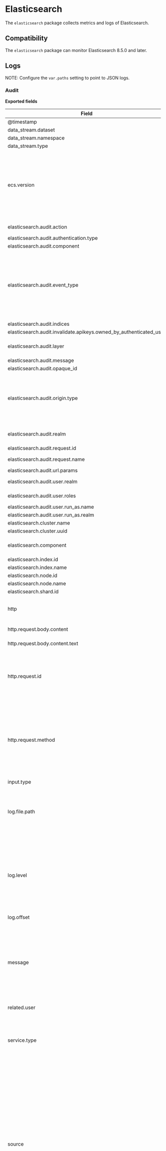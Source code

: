 # Elasticsearch

The `elasticsearch` package collects metrics and logs of Elasticsearch.

## Compatibility

The `elasticsearch` package can monitor Elasticsearch 8.5.0 and later.

## Logs

NOTE: Configure the `var.paths` setting to point to JSON logs.

### Audit

**Exported fields**

| Field | Description | Type |
|---|---|---|
| @timestamp | Event timestamp. | date |
| data_stream.dataset | Data stream dataset. | constant_keyword |
| data_stream.namespace | Data stream namespace. | constant_keyword |
| data_stream.type | Data stream type. | constant_keyword |
| ecs.version | ECS version this event conforms to. `ecs.version` is a required field and must exist in all events. When querying across multiple indices -- which may conform to slightly different ECS versions -- this field lets integrations adjust to the schema version of the events. | keyword |
| elasticsearch.audit.action | The name of the action that was executed | keyword |
| elasticsearch.audit.authentication.type |  | keyword |
| elasticsearch.audit.component |  | keyword |
| elasticsearch.audit.event_type | The type of event that occurred: anonymous_access_denied, authentication_failed, access_denied, access_granted, connection_granted, connection_denied, tampered_request, run_as_granted, run_as_denied | keyword |
| elasticsearch.audit.indices | Indices accessed by action | keyword |
| elasticsearch.audit.invalidate.apikeys.owned_by_authenticated_user |  | boolean |
| elasticsearch.audit.layer | The layer from which this event originated: rest, transport or ip_filter | keyword |
| elasticsearch.audit.message |  | text |
| elasticsearch.audit.opaque_id |  | keyword |
| elasticsearch.audit.origin.type | Where the request originated: rest (request originated from a REST API request), transport (request was received on the transport channel), local_node (the local node issued the request) | keyword |
| elasticsearch.audit.realm | The authentication realm the authentication was validated against | keyword |
| elasticsearch.audit.request.id | Unique ID of request | keyword |
| elasticsearch.audit.request.name | The type of request that was executed | keyword |
| elasticsearch.audit.url.params | REST URI parameters | keyword |
| elasticsearch.audit.user.realm | The user's authentication realm, if authenticated | keyword |
| elasticsearch.audit.user.roles | Roles to which the principal belongs | keyword |
| elasticsearch.audit.user.run_as.name |  | keyword |
| elasticsearch.audit.user.run_as.realm |  | keyword |
| elasticsearch.cluster.name | Name of the cluster | keyword |
| elasticsearch.cluster.uuid | UUID of the cluster | keyword |
| elasticsearch.component | Elasticsearch component from where the log event originated | keyword |
| elasticsearch.index.id | Index id | keyword |
| elasticsearch.index.name | Index name | keyword |
| elasticsearch.node.id | ID of the node | keyword |
| elasticsearch.node.name | Name of the node | keyword |
| elasticsearch.shard.id | Id of the shard | keyword |
| http | Fields related to HTTP activity. Use the `url` field set to store the url of the request. | group |
| http.request.body.content | The full HTTP request body. | wildcard |
| http.request.body.content.text | Multi-field of `http.request.body.content`. | match_only_text |
| http.request.id | A unique identifier for each HTTP request to correlate logs between clients and servers in transactions. The id may be contained in a non-standard HTTP header, such as `X-Request-ID` or `X-Correlation-ID`. | keyword |
| http.request.method | HTTP request method. Prior to ECS 1.6.0 the following guidance was provided: "The field value must be normalized to lowercase for querying." As of ECS 1.6.0, the guidance is deprecated because the original case of the method may be useful in anomaly detection.  Original case will be mandated in ECS 2.0.0 | keyword |
| input.type |  | keyword |
| log.file.path | Full path to the log file this event came from, including the file name. It should include the drive letter, when appropriate. If the event wasn't read from a log file, do not populate this field. | keyword |
| log.level | Original log level of the log event. If the source of the event provides a log level or textual severity, this is the one that goes in `log.level`. If your source doesn't specify one, you may put your event transport's severity here (e.g. Syslog severity). Some examples are `warn`, `err`, `i`, `informational`. | keyword |
| log.offset |  | long |
| message | For log events the message field contains the log message, optimized for viewing in a log viewer. For structured logs without an original message field, other fields can be concatenated to form a human-readable summary of the event. If multiple messages exist, they can be combined into one message. | match_only_text |
| related.user |  | keyword |
| service.type | The type of the service data is collected from. The type can be used to group and correlate logs and metrics from one service type. Example: If logs or metrics are collected from Elasticsearch, `service.type` would be `elasticsearch`. | keyword |
| source | Source fields capture details about the sender of a network exchange/packet. These fields are populated from a network event, packet, or other event containing details of a network transaction. Source fields are usually populated in conjunction with destination fields. The source and destination fields are considered the baseline and should always be filled if an event contains source and destination details from a network transaction. If the event also contains identification of the client and server roles, then the client and server fields should also be populated. | group |
| source.address | Some event source addresses are defined ambiguously. The event will sometimes list an IP, a domain or a unix socket.  You should always store the raw address in the `.address` field. Then it should be duplicated to `.ip` or `.domain`, depending on which one it is. | keyword |
| source.ip | IP address of the source (IPv4 or IPv6). | ip |
| source.port | Port of the source. | long |
| trace.id | Unique identifier of the trace. A trace groups multiple events like transactions that belong together. For example, a user request handled by multiple inter-connected services. | keyword |
| url | URL fields provide support for complete or partial URLs, and supports the breaking down into scheme, domain, path, and so on. | group |
| url.original | Unmodified original url as seen in the event source. Note that in network monitoring, the observed URL may be a full URL, whereas in access logs, the URL is often just represented as a path. This field is meant to represent the URL as it was observed, complete or not. | wildcard |
| url.original.text | Multi-field of `url.original`. | match_only_text |
| user | The user fields describe information about the user that is relevant to the event. Fields can have one entry or multiple entries. If a user has more than one id, provide an array that includes all of them. | group |
| user.name | Short name or login of the user. | keyword |
| user.name.text | Multi-field of `user.name`. | match_only_text |


### Deprecation

**Exported fields**

| Field | Description | Type |
|---|---|---|
| @timestamp | Event timestamp. | date |
| data_stream.dataset | Data stream dataset. | constant_keyword |
| data_stream.namespace | Data stream namespace. | constant_keyword |
| data_stream.type | Data stream type. | constant_keyword |
| ecs.version | ECS version this event conforms to. `ecs.version` is a required field and must exist in all events. When querying across multiple indices -- which may conform to slightly different ECS versions -- this field lets integrations adjust to the schema version of the events. | keyword |
| elasticsearch.cluster.name | Name of the cluster | keyword |
| elasticsearch.cluster.uuid | UUID of the cluster | keyword |
| elasticsearch.component | Elasticsearch component from where the log event originated | keyword |
| elasticsearch.elastic_product_origin |  | keyword |
| elasticsearch.event.category |  | keyword |
| elasticsearch.http.request.x_opaque_id |  | keyword |
| elasticsearch.index.id | Index id | keyword |
| elasticsearch.index.name | Index name | keyword |
| elasticsearch.node.id | ID of the node | keyword |
| elasticsearch.node.name | Name of the node | keyword |
| elasticsearch.shard.id | Id of the shard | keyword |
| input.type |  | keyword |
| log.file.path | Full path to the log file this event came from, including the file name. It should include the drive letter, when appropriate. If the event wasn't read from a log file, do not populate this field. | keyword |
| log.level | Original log level of the log event. If the source of the event provides a log level or textual severity, this is the one that goes in `log.level`. If your source doesn't specify one, you may put your event transport's severity here (e.g. Syslog severity). Some examples are `warn`, `err`, `i`, `informational`. | keyword |
| log.logger | The name of the logger inside an application. This is usually the name of the class which initialized the logger, or can be a custom name. | keyword |
| log.offset |  | long |
| message | For log events the message field contains the log message, optimized for viewing in a log viewer. For structured logs without an original message field, other fields can be concatenated to form a human-readable summary of the event. If multiple messages exist, they can be combined into one message. | match_only_text |
| process.thread.name | Thread name. | keyword |
| service.name | Name of the service data is collected from. The name of the service is normally user given. This allows for distributed services that run on multiple hosts to correlate the related instances based on the name. In the case of Elasticsearch the `service.name` could contain the cluster name. For Beats the `service.name` is by default a copy of the `service.type` field if no name is specified. | keyword |
| service.type | The type of the service data is collected from. The type can be used to group and correlate logs and metrics from one service type. Example: If logs or metrics are collected from Elasticsearch, `service.type` would be `elasticsearch`. | keyword |
| trace.id | Unique identifier of the trace. A trace groups multiple events like transactions that belong together. For example, a user request handled by multiple inter-connected services. | keyword |


### Garbage collection

**Exported fields**

| Field | Description | Type |
|---|---|---|
| @timestamp | Event timestamp. | date |
| data_stream.dataset | Data stream dataset. | constant_keyword |
| data_stream.namespace | Data stream namespace. | constant_keyword |
| data_stream.type | Data stream type. | constant_keyword |
| ecs.version | ECS version this event conforms to. `ecs.version` is a required field and must exist in all events. When querying across multiple indices -- which may conform to slightly different ECS versions -- this field lets integrations adjust to the schema version of the events. | keyword |
| elasticsearch.cluster.name | Name of the cluster | keyword |
| elasticsearch.cluster.uuid | UUID of the cluster | keyword |
| elasticsearch.component | Elasticsearch component from where the log event originated | keyword |
| elasticsearch.gc.heap.size_kb | Total heap size in kilobytes. | integer |
| elasticsearch.gc.heap.used_kb | Used heap in kilobytes. | integer |
| elasticsearch.gc.jvm_runtime_sec | The time from JVM start up in seconds, as a floating point number. | float |
| elasticsearch.gc.old_gen.size_kb | Total size of old generation in kilobytes. | integer |
| elasticsearch.gc.old_gen.used_kb | Old generation occupancy in kilobytes. | integer |
| elasticsearch.gc.phase.class_unload_time_sec | Time spent unloading unused classes in seconds. | float |
| elasticsearch.gc.phase.cpu_time.real_sec | Total elapsed CPU time spent to complete the collection from start to finish. | float |
| elasticsearch.gc.phase.cpu_time.sys_sec | CPU time spent inside the kernel. | float |
| elasticsearch.gc.phase.cpu_time.user_sec | CPU time spent outside the kernel. | float |
| elasticsearch.gc.phase.duration_sec | Collection phase duration according to the Java virtual machine. | float |
| elasticsearch.gc.phase.name | Name of the GC collection phase. | keyword |
| elasticsearch.gc.phase.parallel_rescan_time_sec | Time spent in seconds marking live objects while application is stopped. | float |
| elasticsearch.gc.phase.scrub_string_table_time_sec | Pause time in seconds cleaning up string tables. | float |
| elasticsearch.gc.phase.scrub_symbol_table_time_sec | Pause time in seconds cleaning up symbol tables. | float |
| elasticsearch.gc.phase.weak_refs_processing_time_sec | Time spent processing weak references in seconds. | float |
| elasticsearch.gc.stopping_threads_time_sec | Time took to stop threads seconds. | float |
| elasticsearch.gc.tags | GC logging tags. | keyword |
| elasticsearch.gc.threads_total_stop_time_sec | Garbage collection threads total stop time seconds. | float |
| elasticsearch.gc.young_gen.size_kb | Total size of young generation in kilobytes. | integer |
| elasticsearch.gc.young_gen.used_kb | Young generation occupancy in kilobytes. | integer |
| elasticsearch.index.id | Index id | keyword |
| elasticsearch.index.name | Index name | keyword |
| elasticsearch.node.id | ID of the node | keyword |
| elasticsearch.node.name | Name of the node | keyword |
| elasticsearch.shard.id | Id of the shard | keyword |
| input.type |  | keyword |
| log.file.path | Full path to the log file this event came from, including the file name. It should include the drive letter, when appropriate. If the event wasn't read from a log file, do not populate this field. | keyword |
| log.offset |  | long |
| message | For log events the message field contains the log message, optimized for viewing in a log viewer. For structured logs without an original message field, other fields can be concatenated to form a human-readable summary of the event. If multiple messages exist, they can be combined into one message. | match_only_text |
| process.pid | Process id. | long |
| service.type | The type of the service data is collected from. The type can be used to group and correlate logs and metrics from one service type. Example: If logs or metrics are collected from Elasticsearch, `service.type` would be `elasticsearch`. | keyword |


### Server

**Exported fields**

| Field | Description | Type |
|---|---|---|
| @timestamp | Event timestamp. | date |
| data_stream.dataset | Data stream dataset. | constant_keyword |
| data_stream.namespace | Data stream namespace. | constant_keyword |
| data_stream.type | Data stream type. | constant_keyword |
| ecs.version | ECS version this event conforms to. `ecs.version` is a required field and must exist in all events. When querying across multiple indices -- which may conform to slightly different ECS versions -- this field lets integrations adjust to the schema version of the events. | keyword |
| elasticsearch.cluster.name | Name of the cluster | keyword |
| elasticsearch.cluster.uuid | UUID of the cluster | keyword |
| elasticsearch.component | Elasticsearch component from where the log event originated | keyword |
| elasticsearch.index.id | Index id | keyword |
| elasticsearch.index.name | Index name | keyword |
| elasticsearch.node.id | ID of the node | keyword |
| elasticsearch.node.name | Name of the node | keyword |
| elasticsearch.server.gc.collection_duration.ms | Time spent in GC, in milliseconds | float |
| elasticsearch.server.gc.observation_duration.ms | Total time over which collection was observed, in milliseconds | float |
| elasticsearch.server.gc.overhead_seq | Sequence number | long |
| elasticsearch.server.gc.young.one |  | long |
| elasticsearch.server.gc.young.two |  | long |
| elasticsearch.server.stacktrace |  | keyword |
| elasticsearch.server.tags |  | nested |
| elasticsearch.shard.id | Id of the shard | keyword |
| input.type |  | keyword |
| log.file.path | Full path to the log file this event came from, including the file name. It should include the drive letter, when appropriate. If the event wasn't read from a log file, do not populate this field. | keyword |
| log.level | Original log level of the log event. If the source of the event provides a log level or textual severity, this is the one that goes in `log.level`. If your source doesn't specify one, you may put your event transport's severity here (e.g. Syslog severity). Some examples are `warn`, `err`, `i`, `informational`. | keyword |
| log.logger | The name of the logger inside an application. This is usually the name of the class which initialized the logger, or can be a custom name. | keyword |
| log.offset |  | long |
| message | For log events the message field contains the log message, optimized for viewing in a log viewer. For structured logs without an original message field, other fields can be concatenated to form a human-readable summary of the event. If multiple messages exist, they can be combined into one message. | match_only_text |
| process.thread.name | Thread name. | keyword |
| server.name |  | keyword |
| server.type |  | keyword |
| service.name | Name of the service data is collected from. The name of the service is normally user given. This allows for distributed services that run on multiple hosts to correlate the related instances based on the name. In the case of Elasticsearch the `service.name` could contain the cluster name. For Beats the `service.name` is by default a copy of the `service.type` field if no name is specified. | keyword |
| service.type | The type of the service data is collected from. The type can be used to group and correlate logs and metrics from one service type. Example: If logs or metrics are collected from Elasticsearch, `service.type` would be `elasticsearch`. | keyword |
| trace.id | Unique identifier of the trace. A trace groups multiple events like transactions that belong together. For example, a user request handled by multiple inter-connected services. | keyword |


### Slowlog

**Exported fields**

| Field | Description | Type |
|---|---|---|
| @timestamp | Event timestamp. | date |
| data_stream.dataset | Data stream dataset. | constant_keyword |
| data_stream.namespace | Data stream namespace. | constant_keyword |
| data_stream.type | Data stream type. | constant_keyword |
| ecs.version | ECS version this event conforms to. `ecs.version` is a required field and must exist in all events. When querying across multiple indices -- which may conform to slightly different ECS versions -- this field lets integrations adjust to the schema version of the events. | keyword |
| elasticsearch.cluster.name | Name of the cluster | keyword |
| elasticsearch.cluster.uuid | UUID of the cluster | keyword |
| elasticsearch.component | Elasticsearch component from where the log event originated | keyword |
| elasticsearch.index.id | Index id | keyword |
| elasticsearch.index.name | Index name | keyword |
| elasticsearch.node.id | ID of the node | keyword |
| elasticsearch.node.name | Name of the node | keyword |
| elasticsearch.shard.id | Id of the shard | keyword |
| elasticsearch.slowlog.extra_source | Extra source information | keyword |
| elasticsearch.slowlog.id | Id | keyword |
| elasticsearch.slowlog.logger | Logger name | keyword |
| elasticsearch.slowlog.routing | Routing | keyword |
| elasticsearch.slowlog.search_type | Search type | keyword |
| elasticsearch.slowlog.source | Source of document that was indexed | keyword |
| elasticsearch.slowlog.source_query | Slow query | keyword |
| elasticsearch.slowlog.stats | Stats groups | keyword |
| elasticsearch.slowlog.took | Time it took to execute the query | keyword |
| elasticsearch.slowlog.total_hits | Total hits | keyword |
| elasticsearch.slowlog.total_shards | Total queried shards | long |
| elasticsearch.slowlog.type | Type | keyword |
| elasticsearch.slowlog.types | Types | keyword |
| input.type |  | keyword |
| log.file.path | Full path to the log file this event came from, including the file name. It should include the drive letter, when appropriate. If the event wasn't read from a log file, do not populate this field. | keyword |
| log.level | Original log level of the log event. If the source of the event provides a log level or textual severity, this is the one that goes in `log.level`. If your source doesn't specify one, you may put your event transport's severity here (e.g. Syslog severity). Some examples are `warn`, `err`, `i`, `informational`. | keyword |
| log.logger | The name of the logger inside an application. This is usually the name of the class which initialized the logger, or can be a custom name. | keyword |
| log.offset |  | long |
| message | For log events the message field contains the log message, optimized for viewing in a log viewer. For structured logs without an original message field, other fields can be concatenated to form a human-readable summary of the event. If multiple messages exist, they can be combined into one message. | match_only_text |
| process.thread.name | Thread name. | keyword |
| service.name | Name of the service data is collected from. The name of the service is normally user given. This allows for distributed services that run on multiple hosts to correlate the related instances based on the name. In the case of Elasticsearch the `service.name` could contain the cluster name. For Beats the `service.name` is by default a copy of the `service.type` field if no name is specified. | keyword |
| service.type | The type of the service data is collected from. The type can be used to group and correlate logs and metrics from one service type. Example: If logs or metrics are collected from Elasticsearch, `service.type` would be `elasticsearch`. | keyword |
| trace.id | Unique identifier of the trace. A trace groups multiple events like transactions that belong together. For example, a user request handled by multiple inter-connected services. | keyword |


## Metrics

### Usage for Stack Monitoring

The `elasticsearch` package can be used to collect logs and metrics shown in our Stack Monitoring
UI in Kibana.

### Metric-specific configuration notes

Like other package, `elasticsearch` metrics collection accepts a `hosts` configuration setting.
This setting can contain a list of entries. The related `scope` setting determines how each entry in
the `hosts` list is interpreted by the module.

* If `scope` is set to `node` (default), each entry in the `hosts` list indicates a distinct node in an
  Elasticsearch cluster.
* If `scope` is set to `cluster`, each entry in the `hosts` list indicates a single endpoint for a distinct
  Elasticsearch cluster (for example, a load-balancing proxy fronting the cluster).

### Cross Cluster Replication

CCR It uses the Cross-Cluster Replication Stats API endpoint to fetch metrics about cross-cluster
replication from the Elasticsearch clusters that are participating in cross-cluster
replication.

If the Elasticsearch cluster does not have cross-cluster replication enabled, this package
will not collect metrics. A DEBUG log message about this will be emitted in the log.

**Exported fields**

| Field | Description | Type |
|---|---|---|
| @timestamp | Date/time when the event originated. This is the date/time extracted from the event, typically representing when the event was generated by the source. If the event source has no original timestamp, this value is typically populated by the first time the event was received by the pipeline. Required field for all events. | date |
| ccr_auto_follow_stats.follower.failed_read_requests |  | alias |
| ccr_auto_follow_stats.number_of_failed_follow_indices |  | alias |
| ccr_auto_follow_stats.number_of_failed_remote_cluster_state_requests |  | alias |
| ccr_auto_follow_stats.number_of_successful_follow_indices |  | alias |
| ccr_stats.bytes_read |  | alias |
| ccr_stats.failed_read_requests |  | alias |
| ccr_stats.failed_write_requests |  | alias |
| ccr_stats.follower_aliases_version |  | alias |
| ccr_stats.follower_global_checkpoint |  | alias |
| ccr_stats.follower_index |  | alias |
| ccr_stats.follower_mapping_version |  | alias |
| ccr_stats.follower_max_seq_no |  | alias |
| ccr_stats.follower_settings_version |  | alias |
| ccr_stats.last_requested_seq_no |  | alias |
| ccr_stats.leader_global_checkpoint |  | alias |
| ccr_stats.leader_index |  | alias |
| ccr_stats.leader_max_seq_no |  | alias |
| ccr_stats.operations_read |  | alias |
| ccr_stats.operations_written |  | alias |
| ccr_stats.outstanding_read_requests |  | alias |
| ccr_stats.outstanding_write_requests |  | alias |
| ccr_stats.remote_cluster |  | alias |
| ccr_stats.shard_id |  | alias |
| ccr_stats.successful_read_requests |  | alias |
| ccr_stats.successful_write_requests |  | alias |
| ccr_stats.total_read_remote_exec_time_millis |  | alias |
| ccr_stats.total_read_time_millis |  | alias |
| ccr_stats.total_write_time_millis |  | alias |
| ccr_stats.write_buffer_operation_count |  | alias |
| ccr_stats.write_buffer_size_in_bytes |  | alias |
| cluster_uuid |  | alias |
| data_stream.dataset | Data stream dataset. | constant_keyword |
| data_stream.namespace | Data stream namespace. | constant_keyword |
| data_stream.type | Data stream type. | constant_keyword |
| ecs.version | ECS version this event conforms to. `ecs.version` is a required field and must exist in all events. When querying across multiple indices -- which may conform to slightly different ECS versions -- this field lets integrations adjust to the schema version of the events. | keyword |
| elasticsearch.ccr.auto_follow.failed.follow_indices.count |  | long |
| elasticsearch.ccr.auto_follow.failed.remote_cluster_state_requests.count |  | long |
| elasticsearch.ccr.auto_follow.success.follow_indices.count |  | long |
| elasticsearch.ccr.bytes_read |  | long |
| elasticsearch.ccr.follower.aliases_version |  | long |
| elasticsearch.ccr.follower.global_checkpoint | Global checkpoint value on follower shard | long |
| elasticsearch.ccr.follower.index | Name of follower index | keyword |
| elasticsearch.ccr.follower.mapping_version |  | long |
| elasticsearch.ccr.follower.max_seq_no | Maximum sequence number of operation on the follower shard | long |
| elasticsearch.ccr.follower.operations.read.count |  | long |
| elasticsearch.ccr.follower.operations_written | Number of operations indexed (replicated) into the follower shard from the leader shard | long |
| elasticsearch.ccr.follower.settings_version |  | long |
| elasticsearch.ccr.follower.shard.number | Number of the shard within the index | long |
| elasticsearch.ccr.follower.time_since_last_read.ms | Time, in ms, since the follower last fetched from the leader | long |
| elasticsearch.ccr.last_requested_seq_no |  | long |
| elasticsearch.ccr.leader.global_checkpoint |  | long |
| elasticsearch.ccr.leader.index | Name of leader index | keyword |
| elasticsearch.ccr.leader.max_seq_no | Maximum sequence number of operation on the leader shard | long |
| elasticsearch.ccr.read_exceptions |  | nested |
| elasticsearch.ccr.remote_cluster |  | keyword |
| elasticsearch.ccr.requests.failed.read.count |  | long |
| elasticsearch.ccr.requests.failed.write.count |  | long |
| elasticsearch.ccr.requests.outstanding.read.count |  | long |
| elasticsearch.ccr.requests.outstanding.write.count |  | long |
| elasticsearch.ccr.requests.successful.read.count |  | long |
| elasticsearch.ccr.requests.successful.write.count |  | long |
| elasticsearch.ccr.shard_id |  | integer |
| elasticsearch.ccr.total_time.read.ms |  | long |
| elasticsearch.ccr.total_time.read.remote_exec.ms |  | long |
| elasticsearch.ccr.total_time.write.ms |  | long |
| elasticsearch.ccr.write_buffer.operation.count |  | long |
| elasticsearch.ccr.write_buffer.size.bytes |  | long |
| elasticsearch.cluster.id | Elasticsearch cluster id. | keyword |
| elasticsearch.cluster.name | Elasticsearch cluster name. | keyword |
| elasticsearch.cluster.state.id | Elasticsearch state id. | keyword |
| elasticsearch.node.id | Node ID | keyword |
| elasticsearch.node.master | Is the node the master node? | boolean |
| elasticsearch.node.mlockall | Is mlockall enabled on the node? | boolean |
| elasticsearch.node.name | Node name. | keyword |
| error.message | Error message. | match_only_text |
| event.dataset | Name of the dataset. If an event source publishes more than one type of log or events (e.g. access log, error log), the dataset is used to specify which one the event comes from. It's recommended but not required to start the dataset name with the module name, followed by a dot, then the dataset name. | keyword |
| event.duration | Duration of the event in nanoseconds. If event.start and event.end are known this value should be the difference between the end and start time. | long |
| event.module | Name of the module this data is coming from. If your monitoring agent supports the concept of modules or plugins to process events of a given source (e.g. Apache logs), `event.module` should contain the name of this module. | keyword |
| host.name | Name of the host. It can contain what `hostname` returns on Unix systems, the fully qualified domain name, or a name specified by the user. The sender decides which value to use. | keyword |
| service.address | Service address | keyword |
| service.name | Name of the service data is collected from. The name of the service is normally user given. This allows for distributed services that run on multiple hosts to correlate the related instances based on the name. In the case of Elasticsearch the `service.name` could contain the cluster name. For Beats the `service.name` is by default a copy of the `service.type` field if no name is specified. | keyword |
| service.type | The type of the service data is collected from. The type can be used to group and correlate logs and metrics from one service type. Example: If logs or metrics are collected from Elasticsearch, `service.type` would be `elasticsearch`. | keyword |
| source_node.name |  | alias |
| source_node.uuid |  | alias |
| timestamp |  | alias |


### Cluster Stats

`cluster_stats` interrogates the 
[Cluster Stats API endpoint](https://www.elastic.co/guide/en/elasticsearch/reference/current/cluster-stats.html)
to fetch information about the Elasticsearch cluster.

An example event for `cluster_stats` looks as following:

```json
{
    "agent": {
        "hostname": "docker-fleet-agent",
        "name": "docker-fleet-agent",
        "id": "60e15e27-7080-4c28-9900-5a087c2ff74c",
        "ephemeral_id": "2b6da727-313f-41fc-84af-3cd928f265c1",
        "type": "metricbeat",
        "version": "7.14.0"
    },
    "elastic_agent": {
        "id": "60e15e27-7080-4c28-9900-5a087c2ff74c",
        "version": "7.14.0",
        "snapshot": true
    },
    "@timestamp": "2021-07-30T14:47:15.382Z",
    "elasticsearch": {
        "cluster": {
            "stats": {
                "indices": {
                    "shards": {
                        "primaries": 39,
                        "count": 39
                    },
                    "total": 39,
                    "fielddata": {
                        "memory": {
                            "bytes": 288
                        }
                    }
                },
                "nodes": {
                    "data": 1,
                    "count": 1,
                    "master": 1
                },
                "status": "yellow"
            },
            "name": "docker-cluster",
            "id": "bvF4SoDLQU-sdM3YY8JI8Q"
        }
    },
    "ecs": {
        "version": "1.10.0"
    },
    "service": {
        "address": "http://elasticsearch:9200",
        "name": "elasticsearch",
        "type": "elasticsearch"
    },
    "data_stream": {
        "namespace": "default",
        "type": "metrics",
        "dataset": "elasticsearch.cluster_stats"
    },
    "host": {
        "hostname": "docker-fleet-agent",
        "os": {
            "kernel": "5.11.10-arch1-1",
            "codename": "Core",
            "name": "CentOS Linux",
            "type": "linux",
            "family": "redhat",
            "version": "7 (Core)",
            "platform": "centos"
        },
        "containerized": true,
        "ip": [
            "172.18.0.7"
        ],
        "name": "docker-fleet-agent",
        "id": "8979eb4aa312c3dccea3823dd92f92f5",
        "mac": [
            "02:42:ac:12:00:07"
        ],
        "architecture": "x86_64"
    },
    "metricset": {
        "period": 10000,
        "name": "cluster_stats"
    },
    "event": {
        "duration": 10597401,
        "agent_id_status": "verified",
        "ingested": "2021-07-30T14:47:16.373264357Z",
        "module": "elasticsearch",
        "dataset": "elasticsearch.cluster_stats"
    }
}
```

**Exported fields**

| Field | Description | Type |
|---|---|---|
| @timestamp | Date/time when the event originated. This is the date/time extracted from the event, typically representing when the event was generated by the source. If the event source has no original timestamp, this value is typically populated by the first time the event was received by the pipeline. Required field for all events. | date |
| cluster_state.master_node |  | alias |
| cluster_state.nodes_hash |  | alias |
| cluster_state.state_uuid |  | alias |
| cluster_state.status |  | alias |
| cluster_state.version |  | alias |
| cluster_stats.indices.count |  | alias |
| cluster_stats.indices.shards.total |  | alias |
| cluster_stats.nodes.count.total |  | alias |
| cluster_stats.nodes.jvm.max_uptime_in_millis |  | alias |
| cluster_stats.nodes.jvm.mem.heap_max_in_bytes |  | alias |
| cluster_stats.nodes.jvm.mem.heap_used_in_bytes |  | alias |
| cluster_uuid |  | alias |
| data_stream.dataset | Data stream dataset. | constant_keyword |
| data_stream.namespace | Data stream namespace. | constant_keyword |
| data_stream.type | Data stream type. | constant_keyword |
| ecs.version | ECS version this event conforms to. `ecs.version` is a required field and must exist in all events. When querying across multiple indices -- which may conform to slightly different ECS versions -- this field lets integrations adjust to the schema version of the events. | keyword |
| elasticsearch.cluster.id | Elasticsearch cluster id. | keyword |
| elasticsearch.cluster.name | Elasticsearch cluster name. | keyword |
| elasticsearch.cluster.state.id | Elasticsearch state id. | keyword |
| elasticsearch.cluster.stats.indices.docs.total | Total number of indices in cluster. | long |
| elasticsearch.cluster.stats.indices.fielddata.memory.bytes | Memory used for fielddata. | long |
| elasticsearch.cluster.stats.indices.shards.count | Total number of shards in cluster. | long |
| elasticsearch.cluster.stats.indices.shards.primaries | Total number of primary shards in cluster. | long |
| elasticsearch.cluster.stats.indices.store.size.bytes |  | long |
| elasticsearch.cluster.stats.indices.total |  | long |
| elasticsearch.cluster.stats.license.expiry_date_in_millis |  | long |
| elasticsearch.cluster.stats.license.status |  | keyword |
| elasticsearch.cluster.stats.license.type |  | keyword |
| elasticsearch.cluster.stats.nodes.count | Total number of nodes in cluster. | long |
| elasticsearch.cluster.stats.nodes.data |  | long |
| elasticsearch.cluster.stats.nodes.fs.available.bytes |  | long |
| elasticsearch.cluster.stats.nodes.fs.total.bytes |  | long |
| elasticsearch.cluster.stats.nodes.jvm.max_uptime.ms |  | long |
| elasticsearch.cluster.stats.nodes.jvm.memory.heap.max.bytes |  | long |
| elasticsearch.cluster.stats.nodes.jvm.memory.heap.used.bytes |  | long |
| elasticsearch.cluster.stats.nodes.master | Number of master-eligible nodes in cluster. | long |
| elasticsearch.cluster.stats.nodes.stats.data | Number of data nodes in cluster. | long |
| elasticsearch.cluster.stats.stack.apm.found |  | boolean |
| elasticsearch.cluster.stats.stack.xpack.ccr.available |  | boolean |
| elasticsearch.cluster.stats.stack.xpack.ccr.enabled |  | boolean |
| elasticsearch.cluster.stats.state.master_node |  | keyword |
| elasticsearch.cluster.stats.state.nodes_hash |  | keyword |
| elasticsearch.cluster.stats.state.state_uuid |  | keyword |
| elasticsearch.cluster.stats.state.version |  | keyword |
| elasticsearch.cluster.stats.status | Cluster status (green, yellow, red). | keyword |
| elasticsearch.cluster.stats.version |  | keyword |
| elasticsearch.node.id | Node ID | keyword |
| elasticsearch.node.master | Is the node the master node? | boolean |
| elasticsearch.node.mlockall | Is mlockall enabled on the node? | boolean |
| elasticsearch.node.name | Node name. | keyword |
| elasticsearch.version |  | keyword |
| error.message | Error message. | match_only_text |
| event.dataset | Name of the dataset. If an event source publishes more than one type of log or events (e.g. access log, error log), the dataset is used to specify which one the event comes from. It's recommended but not required to start the dataset name with the module name, followed by a dot, then the dataset name. | keyword |
| event.duration | Duration of the event in nanoseconds. If event.start and event.end are known this value should be the difference between the end and start time. | long |
| event.module | Name of the module this data is coming from. If your monitoring agent supports the concept of modules or plugins to process events of a given source (e.g. Apache logs), `event.module` should contain the name of this module. | keyword |
| host.name | Name of the host. It can contain what `hostname` returns on Unix systems, the fully qualified domain name, or a name specified by the user. The sender decides which value to use. | keyword |
| license.status |  | alias |
| license.type |  | alias |
| service.address | Service address | keyword |
| service.name | Name of the service data is collected from. The name of the service is normally user given. This allows for distributed services that run on multiple hosts to correlate the related instances based on the name. In the case of Elasticsearch the `service.name` could contain the cluster name. For Beats the `service.name` is by default a copy of the `service.type` field if no name is specified. | keyword |
| service.type | The type of the service data is collected from. The type can be used to group and correlate logs and metrics from one service type. Example: If logs or metrics are collected from Elasticsearch, `service.type` would be `elasticsearch`. | keyword |
| source_node.name |  | alias |
| source_node.uuid |  | alias |
| stack_stats.apm.found |  | alias |
| stack_stats.xpack.ccr.available |  | alias |
| stack_stats.xpack.ccr.enabled |  | alias |
| timestamp |  | alias |


### Enrich

Enrch interrogates the [Enrich Stats API](https://www.elastic.co/guide/en/elasticsearch/reference/current/enrich-apis.html)
endpoint to fetch information about Enrich coordinator nodesin the Elasticsearch cluster that are participating in 
ingest-time enrichment.

An example event for `enrich` looks as following:

```json
{
    "agent": {
        "hostname": "docker-fleet-agent",
        "name": "docker-fleet-agent",
        "id": "60e15e27-7080-4c28-9900-5a087c2ff74c",
        "type": "metricbeat",
        "ephemeral_id": "2b6da727-313f-41fc-84af-3cd928f265c1",
        "version": "7.14.0"
    },
    "elastic_agent": {
        "id": "60e15e27-7080-4c28-9900-5a087c2ff74c",
        "version": "7.14.0",
        "snapshot": true
    },
    "@timestamp": "2021-07-30T14:47:15.376Z",
    "elasticsearch": {
        "node": {
            "id": "6XuAxHXaRbeX6LUrxIfAxg"
        },
        "cluster": {
            "name": "docker-cluster",
            "id": "bvF4SoDLQU-sdM3YY8JI8Q"
        },
        "enrich": {
            "executed_searches": {
                "total": 0
            },
            "remote_requests": {
                "current": 0,
                "total": 0
            },
            "queue": {
                "size": 0
            }
        }
    },
    "ecs": {
        "version": "1.10.0"
    },
    "service": {
        "address": "http://elasticsearch:9200",
        "name": "elasticsearch",
        "type": "elasticsearch"
    },
    "data_stream": {
        "namespace": "default",
        "type": "metrics",
        "dataset": "elasticsearch.enrich"
    },
    "host": {
        "hostname": "docker-fleet-agent",
        "os": {
            "kernel": "5.11.10-arch1-1",
            "codename": "Core",
            "name": "CentOS Linux",
            "type": "linux",
            "family": "redhat",
            "version": "7 (Core)",
            "platform": "centos"
        },
        "containerized": true,
        "ip": [
            "172.18.0.7"
        ],
        "name": "docker-fleet-agent",
        "id": "8979eb4aa312c3dccea3823dd92f92f5",
        "mac": [
            "02:42:ac:12:00:07"
        ],
        "architecture": "x86_64"
    },
    "metricset": {
        "period": 10000,
        "name": "enrich"
    },
    "event": {
        "duration": 2804362,
        "agent_id_status": "verified",
        "ingested": "2021-07-30T14:47:16.373180707Z",
        "module": "elasticsearch",
        "dataset": "elasticsearch.enrich"
    }
}
```

**Exported fields**

| Field | Description | Type |
|---|---|---|
| @timestamp | Date/time when the event originated. This is the date/time extracted from the event, typically representing when the event was generated by the source. If the event source has no original timestamp, this value is typically populated by the first time the event was received by the pipeline. Required field for all events. | date |
| cluster_uuid |  | alias |
| data_stream.dataset | Data stream dataset. | constant_keyword |
| data_stream.namespace | Data stream namespace. | constant_keyword |
| data_stream.type | Data stream type. | constant_keyword |
| ecs.version | ECS version this event conforms to. `ecs.version` is a required field and must exist in all events. When querying across multiple indices -- which may conform to slightly different ECS versions -- this field lets integrations adjust to the schema version of the events. | keyword |
| elasticsearch.cluster.id | Elasticsearch cluster id. | keyword |
| elasticsearch.cluster.name | Elasticsearch cluster name. | keyword |
| elasticsearch.cluster.state.id | Elasticsearch state id. | keyword |
| elasticsearch.enrich.executed_searches.total | Number of search requests that enrich processors have executed since node startup. | long |
| elasticsearch.enrich.executing_policy.name |  | keyword |
| elasticsearch.enrich.executing_policy.task.action |  | keyword |
| elasticsearch.enrich.executing_policy.task.cancellable |  | boolean |
| elasticsearch.enrich.executing_policy.task.id |  | long |
| elasticsearch.enrich.executing_policy.task.parent_task_id |  | keyword |
| elasticsearch.enrich.executing_policy.task.task |  | keyword |
| elasticsearch.enrich.executing_policy.task.time.running.nano |  | long |
| elasticsearch.enrich.executing_policy.task.time.start.ms |  | long |
| elasticsearch.enrich.queue.size | Number of search requests in the queue. | long |
| elasticsearch.enrich.remote_requests.current | Current number of outstanding remote requests. | long |
| elasticsearch.enrich.remote_requests.total | Number of outstanding remote requests executed since node startup. | long |
| elasticsearch.node.id | Node ID | keyword |
| elasticsearch.node.master | Is the node the master node? | boolean |
| elasticsearch.node.mlockall | Is mlockall enabled on the node? | boolean |
| elasticsearch.node.name | Node name. | keyword |
| error.message | Error message. | match_only_text |
| event.dataset | Name of the dataset. If an event source publishes more than one type of log or events (e.g. access log, error log), the dataset is used to specify which one the event comes from. It's recommended but not required to start the dataset name with the module name, followed by a dot, then the dataset name. | keyword |
| event.duration | Duration of the event in nanoseconds. If event.start and event.end are known this value should be the difference between the end and start time. | long |
| event.module | Name of the module this data is coming from. If your monitoring agent supports the concept of modules or plugins to process events of a given source (e.g. Apache logs), `event.module` should contain the name of this module. | keyword |
| host.name | Name of the host. It can contain what `hostname` returns on Unix systems, the fully qualified domain name, or a name specified by the user. The sender decides which value to use. | keyword |
| service.address | Service address | keyword |
| service.name | Name of the service data is collected from. The name of the service is normally user given. This allows for distributed services that run on multiple hosts to correlate the related instances based on the name. In the case of Elasticsearch the `service.name` could contain the cluster name. For Beats the `service.name` is by default a copy of the `service.type` field if no name is specified. | keyword |
| service.type | The type of the service data is collected from. The type can be used to group and correlate logs and metrics from one service type. Example: If logs or metrics are collected from Elasticsearch, `service.type` would be `elasticsearch`. | keyword |
| source_node.name |  | alias |
| source_node.uuid |  | alias |
| timestamp |  | alias |


### Index

An example event for `index` looks as following:

```json
{
    "@timestamp": "2022-09-02T14:06:12.353Z",
    "agent": {
        "ephemeral_id": "5c8415cd-4402-4ddf-b627-b13790bc3197",
        "id": "1ead23a7-d3be-410c-b5c7-c48d297f4939",
        "name": "docker-fleet-agent",
        "type": "metricbeat",
        "version": "8.3.2"
    },
    "data_stream": {
        "dataset": "elasticsearch.index",
        "namespace": "ep",
        "type": "metrics"
    },
    "ecs": {
        "version": "8.0.0"
    },
    "elastic_agent": {
        "id": "1ead23a7-d3be-410c-b5c7-c48d297f4939",
        "snapshot": false,
        "version": "8.3.2"
    },
    "elasticsearch": {
        "cluster": {
            "id": "zv3a1lJUQoK10VDNC6J0qA",
            "name": "elasticsearch"
        },
        "index": {
            "hidden": false,
            "name": "testindex2",
            "primaries": {
                "docs": {
                    "count": 0
                },
                "indexing": {
                    "index_time_in_millis": 0,
                    "index_total": 0,
                    "throttle_time_in_millis": 0
                },
                "merges": {
                    "total_size_in_bytes": 0
                },
                "refresh": {
                    "total_time_in_millis": 0
                },
                "segments": {
                    "count": 0
                },
                "store": {
                    "size_in_bytes": 675
                }
            },
            "shards": {
                "primaries": 3,
                "total": 6
            },
            "status": "yellow",
            "total": {
                "bulk": {
                    "avg_size_in_bytes": 0,
                    "avg_time_in_millis": 0,
                    "total_operations": 0,
                    "total_size_in_bytes": 0,
                    "total_time_in_millis": 0
                },
                "docs": {
                    "count": 0
                },
                "fielddata": {
                    "memory_size_in_bytes": 0
                },
                "indexing": {
                    "index_time_in_millis": 0,
                    "index_total": 0,
                    "throttle_time_in_millis": 0
                },
                "merges": {
                    "total_size_in_bytes": 0
                },
                "refresh": {
                    "total_time_in_millis": 0
                },
                "search": {
                    "query_time_in_millis": 0,
                    "query_total": 0
                },
                "segments": {
                    "count": 0,
                    "doc_values_memory_in_bytes": 0,
                    "fixed_bit_set_memory_in_bytes": 0,
                    "index_writer_memory_in_bytes": 0,
                    "memory_in_bytes": 0,
                    "norms_memory_in_bytes": 0,
                    "points_memory_in_bytes": 0,
                    "stored_fields_memory_in_bytes": 0,
                    "term_vectors_memory_in_bytes": 0,
                    "terms_memory_in_bytes": 0,
                    "version_map_memory_in_bytes": 0
                },
                "store": {
                    "size_in_bytes": 675
                }
            },
            "uuid": "lH2NeM70TlKGEB11uUxiuA"
        }
    },
    "event": {
        "agent_id_status": "verified",
        "dataset": "elasticsearch.index",
        "duration": 34210900,
        "ingested": "2022-09-02T14:06:13Z",
        "module": "elasticsearch"
    },
    "host": {
        "architecture": "x86_64",
        "containerized": true,
        "hostname": "docker-fleet-agent",
        "ip": [
            "172.18.0.7"
        ],
        "mac": [
            "02:42:ac:12:00:07"
        ],
        "name": "docker-fleet-agent",
        "os": {
            "codename": "focal",
            "family": "debian",
            "kernel": "5.10.47-linuxkit",
            "name": "Ubuntu",
            "platform": "ubuntu",
            "type": "linux",
            "version": "20.04.4 LTS (Focal Fossa)"
        }
    },
    "metricset": {
        "name": "index",
        "period": 10000
    },
    "service": {
        "address": "http://elastic-package-service_elasticsearch_1:9200",
        "type": "elasticsearch"
    }
}
```

**Exported fields**

| Field | Description | Type |
|---|---|---|
| @timestamp | Date/time when the event originated. This is the date/time extracted from the event, typically representing when the event was generated by the source. If the event source has no original timestamp, this value is typically populated by the first time the event was received by the pipeline. Required field for all events. | date |
| cluster_uuid |  | alias |
| data_stream.dataset | Data stream dataset. | constant_keyword |
| data_stream.namespace | Data stream namespace. | constant_keyword |
| data_stream.type | Data stream type. | constant_keyword |
| ecs.version | ECS version this event conforms to. `ecs.version` is a required field and must exist in all events. When querying across multiple indices -- which may conform to slightly different ECS versions -- this field lets integrations adjust to the schema version of the events. | keyword |
| elasticsearch.cluster.id | Elasticsearch cluster id. | keyword |
| elasticsearch.cluster.name | Elasticsearch cluster name. | keyword |
| elasticsearch.cluster.state.id | Elasticsearch state id. | keyword |
| elasticsearch.index.created |  | long |
| elasticsearch.index.hidden |  | boolean |
| elasticsearch.index.name | Index name. | keyword |
| elasticsearch.index.primaries.docs.count |  | long |
| elasticsearch.index.primaries.docs.deleted |  | long |
| elasticsearch.index.primaries.indexing.index_time_in_millis |  | long |
| elasticsearch.index.primaries.indexing.index_total |  | long |
| elasticsearch.index.primaries.indexing.throttle_time_in_millis |  | long |
| elasticsearch.index.primaries.merges.total_size_in_bytes |  | long |
| elasticsearch.index.primaries.query_cache.hit_count |  | long |
| elasticsearch.index.primaries.query_cache.memory_size_in_bytes |  | long |
| elasticsearch.index.primaries.query_cache.miss_count |  | long |
| elasticsearch.index.primaries.refresh.external_total_time_in_millis |  | long |
| elasticsearch.index.primaries.refresh.total_time_in_millis |  | long |
| elasticsearch.index.primaries.request_cache.evictions |  | long |
| elasticsearch.index.primaries.request_cache.hit_count |  | long |
| elasticsearch.index.primaries.request_cache.memory_size_in_bytes |  | long |
| elasticsearch.index.primaries.request_cache.miss_count |  | long |
| elasticsearch.index.primaries.search.query_time_in_millis |  | long |
| elasticsearch.index.primaries.search.query_total |  | long |
| elasticsearch.index.primaries.segments.count |  | long |
| elasticsearch.index.primaries.segments.doc_values_memory_in_bytes |  | long |
| elasticsearch.index.primaries.segments.fixed_bit_set_memory_in_bytes |  | long |
| elasticsearch.index.primaries.segments.index_writer_memory_in_bytes |  | long |
| elasticsearch.index.primaries.segments.memory_in_bytes |  | long |
| elasticsearch.index.primaries.segments.norms_memory_in_bytes |  | long |
| elasticsearch.index.primaries.segments.points_memory_in_bytes |  | long |
| elasticsearch.index.primaries.segments.stored_fields_memory_in_bytes |  | long |
| elasticsearch.index.primaries.segments.term_vectors_memory_in_bytes |  | long |
| elasticsearch.index.primaries.segments.terms_memory_in_bytes |  | long |
| elasticsearch.index.primaries.segments.version_map_memory_in_bytes |  | long |
| elasticsearch.index.primaries.store.size_in_bytes |  | long |
| elasticsearch.index.shards.primaries |  | long |
| elasticsearch.index.shards.total |  | long |
| elasticsearch.index.status |  | keyword |
| elasticsearch.index.total.bulk.avg_size_in_bytes |  | long |
| elasticsearch.index.total.bulk.avg_time_in_millis |  | long |
| elasticsearch.index.total.bulk.total_operations |  | long |
| elasticsearch.index.total.bulk.total_size_in_bytes |  | long |
| elasticsearch.index.total.bulk.total_time_in_millis |  | long |
| elasticsearch.index.total.docs.count | Total number of documents in the index. | long |
| elasticsearch.index.total.docs.deleted | Total number of deleted documents in the index. | long |
| elasticsearch.index.total.fielddata.evictions |  | long |
| elasticsearch.index.total.fielddata.memory_size_in_bytes |  | long |
| elasticsearch.index.total.indexing.index_time_in_millis |  | long |
| elasticsearch.index.total.indexing.index_total |  | long |
| elasticsearch.index.total.indexing.throttle_time_in_millis |  | long |
| elasticsearch.index.total.merges.total_size_in_bytes |  | long |
| elasticsearch.index.total.query_cache.evictions |  | long |
| elasticsearch.index.total.query_cache.hit_count |  | long |
| elasticsearch.index.total.query_cache.memory_size_in_bytes |  | long |
| elasticsearch.index.total.query_cache.miss_count |  | long |
| elasticsearch.index.total.refresh.external_total_time_in_millis |  | long |
| elasticsearch.index.total.refresh.total_time_in_millis |  | long |
| elasticsearch.index.total.request_cache.evictions |  | long |
| elasticsearch.index.total.request_cache.hit_count |  | long |
| elasticsearch.index.total.request_cache.memory_size_in_bytes |  | long |
| elasticsearch.index.total.request_cache.miss_count |  | long |
| elasticsearch.index.total.search.query_time_in_millis |  | long |
| elasticsearch.index.total.search.query_total |  | long |
| elasticsearch.index.total.segments.count | Total number of index segments. | long |
| elasticsearch.index.total.segments.doc_values_memory_in_bytes |  | long |
| elasticsearch.index.total.segments.fixed_bit_set_memory_in_bytes |  | long |
| elasticsearch.index.total.segments.index_writer_memory_in_bytes |  | long |
| elasticsearch.index.total.segments.memory.bytes | Total number of memory used by the segments in bytes. | long |
| elasticsearch.index.total.segments.memory_in_bytes | Total number of memory used by the segments in bytes. | long |
| elasticsearch.index.total.segments.norms_memory_in_bytes |  | long |
| elasticsearch.index.total.segments.points_memory_in_bytes |  | long |
| elasticsearch.index.total.segments.stored_fields_memory_in_bytes |  | long |
| elasticsearch.index.total.segments.term_vectors_memory_in_bytes |  | long |
| elasticsearch.index.total.segments.terms_memory_in_bytes |  | long |
| elasticsearch.index.total.segments.version_map_memory_in_bytes |  | long |
| elasticsearch.index.total.store.size.bytes |  | long |
| elasticsearch.index.total.store.size_in_bytes | Total size of the index in bytes. | long |
| elasticsearch.index.uuid |  | keyword |
| elasticsearch.node.id | Node ID | keyword |
| elasticsearch.node.master | Is the node the master node? | boolean |
| elasticsearch.node.mlockall | Is mlockall enabled on the node? | boolean |
| elasticsearch.node.name | Node name. | keyword |
| error.message | Error message. | match_only_text |
| event.dataset | Name of the dataset. If an event source publishes more than one type of log or events (e.g. access log, error log), the dataset is used to specify which one the event comes from. It's recommended but not required to start the dataset name with the module name, followed by a dot, then the dataset name. | keyword |
| event.duration | Duration of the event in nanoseconds. If event.start and event.end are known this value should be the difference between the end and start time. | long |
| event.module | Name of the module this data is coming from. If your monitoring agent supports the concept of modules or plugins to process events of a given source (e.g. Apache logs), `event.module` should contain the name of this module. | keyword |
| host.name | Name of the host. It can contain what `hostname` returns on Unix systems, the fully qualified domain name, or a name specified by the user. The sender decides which value to use. | keyword |
| index_recovery.shards.start_time_in_millis |  | alias |
| index_recovery.shards.stop_time_in_millis |  | alias |
| index_stats.index |  | alias |
| index_stats.primaries.docs.count |  | alias |
| index_stats.primaries.indexing.index_time_in_millis |  | alias |
| index_stats.primaries.indexing.index_total |  | alias |
| index_stats.primaries.indexing.throttle_time_in_millis |  | alias |
| index_stats.primaries.merges.total_size_in_bytes |  | alias |
| index_stats.primaries.refresh.total_time_in_millis |  | alias |
| index_stats.primaries.segments.count |  | alias |
| index_stats.primaries.store.size_in_bytes |  | alias |
| index_stats.total.fielddata.memory_size_in_bytes |  | alias |
| index_stats.total.indexing.index_time_in_millis |  | alias |
| index_stats.total.indexing.index_total |  | alias |
| index_stats.total.indexing.throttle_time_in_millis |  | alias |
| index_stats.total.merges.total_size_in_bytes |  | alias |
| index_stats.total.query_cache.memory_size_in_bytes |  | alias |
| index_stats.total.refresh.total_time_in_millis |  | alias |
| index_stats.total.request_cache.memory_size_in_bytes |  | alias |
| index_stats.total.search.query_time_in_millis |  | alias |
| index_stats.total.search.query_total |  | alias |
| index_stats.total.segments.count |  | alias |
| index_stats.total.segments.doc_values_memory_in_bytes |  | alias |
| index_stats.total.segments.fixed_bit_set_memory_in_bytes |  | alias |
| index_stats.total.segments.index_writer_memory_in_bytes |  | alias |
| index_stats.total.segments.memory_in_bytes |  | alias |
| index_stats.total.segments.norms_memory_in_bytes |  | alias |
| index_stats.total.segments.points_memory_in_bytes |  | alias |
| index_stats.total.segments.stored_fields_memory_in_bytes |  | alias |
| index_stats.total.segments.term_vectors_memory_in_bytes |  | alias |
| index_stats.total.segments.terms_memory_in_bytes |  | alias |
| index_stats.total.segments.version_map_memory_in_bytes |  | alias |
| index_stats.total.store.size_in_bytes |  | alias |
| indices_stats._all.primaries.indexing.index_time_in_millis |  | alias |
| indices_stats._all.primaries.indexing.index_total |  | alias |
| indices_stats._all.total.indexing.index_total |  | alias |
| indices_stats._all.total.search.query_time_in_millis |  | alias |
| indices_stats._all.total.search.query_total |  | alias |
| service.address | Service address | keyword |
| service.name | Name of the service data is collected from. The name of the service is normally user given. This allows for distributed services that run on multiple hosts to correlate the related instances based on the name. In the case of Elasticsearch the `service.name` could contain the cluster name. For Beats the `service.name` is by default a copy of the `service.type` field if no name is specified. | keyword |
| service.type | The type of the service data is collected from. The type can be used to group and correlate logs and metrics from one service type. Example: If logs or metrics are collected from Elasticsearch, `service.type` would be `elasticsearch`. | keyword |
| source_node.name |  | alias |
| source_node.uuid |  | alias |
| timestamp |  | alias |


### Index recovery

By default only data about indices which are under active recovery are fetched.
To gather data about all indices set `active_only: false`.

An example event for `index_recovery` looks as following:

```json
{
    "agent": {
        "hostname": "docker-fleet-agent",
        "name": "docker-fleet-agent",
        "id": "60e15e27-7080-4c28-9900-5a087c2ff74c",
        "type": "metricbeat",
        "ephemeral_id": "2b6da727-313f-41fc-84af-3cd928f265c1",
        "version": "7.14.0"
    },
    "elastic_agent": {
        "id": "60e15e27-7080-4c28-9900-5a087c2ff74c",
        "version": "7.14.0",
        "snapshot": true
    },
    "@timestamp": "2021-07-30T14:41:17.832Z",
    "ecs": {
        "version": "1.10.0"
    },
    "elasticsearch": {
        "cluster": {
            "id": "8l_zoGznQRmtoX9iSC-goA",
            "name": "docker-cluster"
        },
        "index": {
            "name": ".kibana-event-log-8.0.0-000001",
            "recovery": {
                "id": 0,
                "index": {
                    "files": {
                        "percent": "0.0%",
                        "recovered": 0,
                        "reused": 0,
                        "total": 0
                    },
                    "size": {
                        "recovered_in_bytes": 0,
                        "reused_in_bytes": 0,
                        "total_in_bytes": 0
                    }
                },
                "primary": true,
                "source": {},
                "stage": "DONE",
                "start_time": {
                    "ms": 1605819056123
                },
                "stop_time": {
                    "ms": 1605819058696
                },
                "target": {
                    "host": "127.0.0.1",
                    "id": "Fkj12lAFQOex0DwK0HMwHw",
                    "name": "082618b4bb36",
                    "transport_address": "127.0.0.1:9300"
                },
                "translog": {
                    "percent": "100.0%",
                    "total": 0,
                    "total_on_start": 0
                },
                "type": "EMPTY_STORE"
            }
        }
    },
    "service": {
        "address": "http://elasticsearch:9200",
        "name": "elasticsearch",
        "type": "elasticsearch"
    },
    "data_stream": {
        "namespace": "default",
        "type": "metrics",
        "dataset": "elasticsearch.index_recovery"
    },
    "host": {
        "hostname": "docker-fleet-agent",
        "os": {
            "kernel": "5.11.10-arch1-1",
            "codename": "Core",
            "name": "CentOS Linux",
            "family": "redhat",
            "type": "linux",
            "version": "7 (Core)",
            "platform": "centos"
        },
        "containerized": true,
        "ip": [
            "172.18.0.7"
        ],
        "name": "docker-fleet-agent",
        "id": "8979eb4aa312c3dccea3823dd92f92f5",
        "mac": [
            "02:42:ac:12:00:07"
        ],
        "architecture": "x86_64"
    },
    "metricset": {
        "period": 10000,
        "name": "index_recovery"
    },
    "event": {
        "duration": 4139652,
        "agent_id_status": "verified",
        "ingested": "2021-07-30T14:41:18.844042490Z",
        "module": "elasticsearch",
        "dataset": "elasticsearch.index_recovery"
    }
}
```

**Exported fields**

| Field | Description | Type |
|---|---|---|
| @timestamp | Date/time when the event originated. This is the date/time extracted from the event, typically representing when the event was generated by the source. If the event source has no original timestamp, this value is typically populated by the first time the event was received by the pipeline. Required field for all events. | date |
| cluster_uuid |  | alias |
| data_stream.dataset | Data stream dataset. | constant_keyword |
| data_stream.namespace | Data stream namespace. | constant_keyword |
| data_stream.type | Data stream type. | constant_keyword |
| ecs.version | ECS version this event conforms to. `ecs.version` is a required field and must exist in all events. When querying across multiple indices -- which may conform to slightly different ECS versions -- this field lets integrations adjust to the schema version of the events. | keyword |
| elasticsearch.cluster.id | Elasticsearch cluster id. | keyword |
| elasticsearch.cluster.name | Elasticsearch cluster name. | keyword |
| elasticsearch.cluster.state.id | Elasticsearch state id. | keyword |
| elasticsearch.index.name |  | keyword |
| elasticsearch.index.recovery.id | Shard recovery id. | long |
| elasticsearch.index.recovery.index.files.percent |  | keyword |
| elasticsearch.index.recovery.index.files.recovered |  | long |
| elasticsearch.index.recovery.index.files.reused |  | long |
| elasticsearch.index.recovery.index.files.total |  | long |
| elasticsearch.index.recovery.index.size.recovered_in_bytes |  | long |
| elasticsearch.index.recovery.index.size.reused_in_bytes |  | long |
| elasticsearch.index.recovery.index.size.total_in_bytes |  | long |
| elasticsearch.index.recovery.name |  | keyword |
| elasticsearch.index.recovery.primary | True if primary shard. | boolean |
| elasticsearch.index.recovery.source.host | Source node host address (could be IP address or hostname). | keyword |
| elasticsearch.index.recovery.source.id | Source node id. | keyword |
| elasticsearch.index.recovery.source.name | Source node name. | keyword |
| elasticsearch.index.recovery.source.transport_address |  | keyword |
| elasticsearch.index.recovery.stage | Recovery stage. | keyword |
| elasticsearch.index.recovery.start_time.ms |  | long |
| elasticsearch.index.recovery.stop_time.ms |  | long |
| elasticsearch.index.recovery.target.host | Target node host address (could be IP address or hostname). | keyword |
| elasticsearch.index.recovery.target.id | Target node id. | keyword |
| elasticsearch.index.recovery.target.name | Target node name. | keyword |
| elasticsearch.index.recovery.target.transport_address |  | keyword |
| elasticsearch.index.recovery.total_time.ms |  | long |
| elasticsearch.index.recovery.translog.percent |  | keyword |
| elasticsearch.index.recovery.translog.total |  | long |
| elasticsearch.index.recovery.translog.total_on_start |  | long |
| elasticsearch.index.recovery.type | Shard recovery type. | keyword |
| elasticsearch.index.recovery.verify_index.check_index_time.ms |  | long |
| elasticsearch.index.recovery.verify_index.total_time.ms |  | long |
| elasticsearch.node.id | Node ID | keyword |
| elasticsearch.node.master | Is the node the master node? | boolean |
| elasticsearch.node.mlockall | Is mlockall enabled on the node? | boolean |
| elasticsearch.node.name | Node name. | keyword |
| error.message | Error message. | match_only_text |
| event.dataset | Name of the dataset. If an event source publishes more than one type of log or events (e.g. access log, error log), the dataset is used to specify which one the event comes from. It's recommended but not required to start the dataset name with the module name, followed by a dot, then the dataset name. | keyword |
| event.duration | Duration of the event in nanoseconds. If event.start and event.end are known this value should be the difference between the end and start time. | long |
| event.module | Name of the module this data is coming from. If your monitoring agent supports the concept of modules or plugins to process events of a given source (e.g. Apache logs), `event.module` should contain the name of this module. | keyword |
| host.name | Name of the host. It can contain what `hostname` returns on Unix systems, the fully qualified domain name, or a name specified by the user. The sender decides which value to use. | keyword |
| index_recovery.shards.start_time_in_millis |  | alias |
| index_recovery.shards.stop_time_in_millis |  | alias |
| service.address | Service address | keyword |
| service.name | Name of the service data is collected from. The name of the service is normally user given. This allows for distributed services that run on multiple hosts to correlate the related instances based on the name. In the case of Elasticsearch the `service.name` could contain the cluster name. For Beats the `service.name` is by default a copy of the `service.type` field if no name is specified. | keyword |
| service.type | The type of the service data is collected from. The type can be used to group and correlate logs and metrics from one service type. Example: If logs or metrics are collected from Elasticsearch, `service.type` would be `elasticsearch`. | keyword |
| source_node.name |  | alias |
| source_node.uuid |  | alias |
| timestamp |  | alias |



### Index summary

An example event for `index_summary` looks as following:

```json
{
    "@timestamp": "2022-09-02T14:23:38.078Z",
    "agent": {
        "ephemeral_id": "5dcbe5f9-d61d-4931-b4f3-a334e8e999b2",
        "id": "1ead23a7-d3be-410c-b5c7-c48d297f4939",
        "name": "docker-fleet-agent",
        "type": "metricbeat",
        "version": "8.3.2"
    },
    "data_stream": {
        "dataset": "elasticsearch.index_summary",
        "namespace": "ep",
        "type": "metrics"
    },
    "ecs": {
        "version": "8.0.0"
    },
    "elastic_agent": {
        "id": "1ead23a7-d3be-410c-b5c7-c48d297f4939",
        "snapshot": false,
        "version": "8.3.2"
    },
    "elasticsearch": {
        "cluster": {
            "id": "zZUl__19TuWgxPiewmnJ3Q",
            "name": "elasticsearch"
        },
        "index": {
            "summary": {
                "primaries": {
                    "bulk": {
                        "operations": {
                            "count": 3
                        },
                        "size": {
                            "bytes": 45
                        },
                        "time": {
                            "avg": {
                                "bytes": 4
                            }
                        }
                    },
                    "docs": {
                        "count": 3,
                        "deleted": 0
                    },
                    "indexing": {
                        "index": {
                            "count": 3,
                            "time": {
                                "ms": 14
                            }
                        }
                    },
                    "search": {
                        "query": {
                            "count": 9,
                            "time": {
                                "ms": 20
                            }
                        }
                    },
                    "segments": {
                        "count": 3,
                        "memory": {
                            "bytes": 0
                        }
                    },
                    "store": {
                        "size": {
                            "bytes": 8466
                        }
                    }
                },
                "total": {
                    "bulk": {
                        "operations": {
                            "count": 3
                        },
                        "size": {
                            "bytes": 45
                        },
                        "time": {
                            "avg": {
                                "bytes": 4
                            }
                        }
                    },
                    "docs": {
                        "count": 3,
                        "deleted": 0
                    },
                    "indexing": {
                        "index": {
                            "count": 3,
                            "time": {
                                "ms": 14
                            }
                        }
                    },
                    "search": {
                        "query": {
                            "count": 9,
                            "time": {
                                "ms": 20
                            }
                        }
                    },
                    "segments": {
                        "count": 3,
                        "memory": {
                            "bytes": 0
                        }
                    },
                    "store": {
                        "size": {
                            "bytes": 8466
                        }
                    }
                }
            }
        }
    },
    "event": {
        "agent_id_status": "verified",
        "dataset": "elasticsearch.index_summary",
        "duration": 32732300,
        "ingested": "2022-09-02T14:23:39Z",
        "module": "elasticsearch"
    },
    "host": {
        "architecture": "x86_64",
        "containerized": true,
        "hostname": "docker-fleet-agent",
        "ip": [
            "172.18.0.7"
        ],
        "mac": [
            "02:42:ac:12:00:07"
        ],
        "name": "docker-fleet-agent",
        "os": {
            "codename": "focal",
            "family": "debian",
            "kernel": "5.10.47-linuxkit",
            "name": "Ubuntu",
            "platform": "ubuntu",
            "type": "linux",
            "version": "20.04.4 LTS (Focal Fossa)"
        }
    },
    "metricset": {
        "name": "index_summary",
        "period": 10000
    },
    "service": {
        "address": "http://elastic-package-service_elasticsearch_1:9200",
        "name": "elasticsearch",
        "type": "elasticsearch"
    }
}
```

**Exported fields**

| Field | Description | Type |
|---|---|---|
| @timestamp | Date/time when the event originated. This is the date/time extracted from the event, typically representing when the event was generated by the source. If the event source has no original timestamp, this value is typically populated by the first time the event was received by the pipeline. Required field for all events. | date |
| cluster_uuid |  | alias |
| data_stream.dataset | Data stream dataset. | constant_keyword |
| data_stream.namespace | Data stream namespace. | constant_keyword |
| data_stream.type | Data stream type. | constant_keyword |
| ecs.version | ECS version this event conforms to. `ecs.version` is a required field and must exist in all events. When querying across multiple indices -- which may conform to slightly different ECS versions -- this field lets integrations adjust to the schema version of the events. | keyword |
| elasticsearch.cluster.id | Elasticsearch cluster id. | keyword |
| elasticsearch.cluster.name | Elasticsearch cluster name. | keyword |
| elasticsearch.cluster.state.id | Elasticsearch state id. | keyword |
| elasticsearch.index.summary.primaries.bulk.operations.count |  | long |
| elasticsearch.index.summary.primaries.bulk.size.bytes |  | long |
| elasticsearch.index.summary.primaries.bulk.time.avg.bytes |  | long |
| elasticsearch.index.summary.primaries.bulk.time.avg.ms |  | long |
| elasticsearch.index.summary.primaries.bulk.time.count.ms |  | long |
| elasticsearch.index.summary.primaries.docs.count | Total number of documents in the index. | long |
| elasticsearch.index.summary.primaries.docs.deleted | Total number of deleted documents in the index. | long |
| elasticsearch.index.summary.primaries.indexing.index.count |  | long |
| elasticsearch.index.summary.primaries.indexing.index.time.ms |  | long |
| elasticsearch.index.summary.primaries.search.query.count |  | long |
| elasticsearch.index.summary.primaries.search.query.time.ms |  | long |
| elasticsearch.index.summary.primaries.segments.count | Total number of index segments. | long |
| elasticsearch.index.summary.primaries.segments.memory.bytes | Total number of memory used by the segments in bytes. | long |
| elasticsearch.index.summary.primaries.store.size.bytes | Total size of the index in bytes. | long |
| elasticsearch.index.summary.total.bulk.operations.count |  | long |
| elasticsearch.index.summary.total.bulk.size.bytes |  | long |
| elasticsearch.index.summary.total.bulk.time.avg.bytes |  | long |
| elasticsearch.index.summary.total.bulk.time.avg.ms |  | long |
| elasticsearch.index.summary.total.docs.count | Total number of documents in the index. | long |
| elasticsearch.index.summary.total.docs.deleted | Total number of deleted documents in the index. | long |
| elasticsearch.index.summary.total.indexing.index.count |  | long |
| elasticsearch.index.summary.total.indexing.index.time.ms |  | long |
| elasticsearch.index.summary.total.indexing.is_throttled |  | boolean |
| elasticsearch.index.summary.total.indexing.throttle_time.ms |  | long |
| elasticsearch.index.summary.total.search.query.count |  | long |
| elasticsearch.index.summary.total.search.query.time.ms |  | long |
| elasticsearch.index.summary.total.segments.count | Total number of index segments. | long |
| elasticsearch.index.summary.total.segments.memory.bytes | Total number of memory used by the segments in bytes. | long |
| elasticsearch.index.summary.total.store.size.bytes | Total size of the index in bytes. | long |
| elasticsearch.node.id | Node ID | keyword |
| elasticsearch.node.master | Is the node the master node? | boolean |
| elasticsearch.node.mlockall | Is mlockall enabled on the node? | boolean |
| elasticsearch.node.name | Node name. | keyword |
| error.message | Error message. | match_only_text |
| event.dataset | Name of the dataset. If an event source publishes more than one type of log or events (e.g. access log, error log), the dataset is used to specify which one the event comes from. It's recommended but not required to start the dataset name with the module name, followed by a dot, then the dataset name. | keyword |
| event.duration | Duration of the event in nanoseconds. If event.start and event.end are known this value should be the difference between the end and start time. | long |
| event.module | Name of the module this data is coming from. If your monitoring agent supports the concept of modules or plugins to process events of a given source (e.g. Apache logs), `event.module` should contain the name of this module. | keyword |
| host.name | Name of the host. It can contain what `hostname` returns on Unix systems, the fully qualified domain name, or a name specified by the user. The sender decides which value to use. | keyword |
| indices_stats._all.primaries.indexing.index_time_in_millis |  | alias |
| indices_stats._all.primaries.indexing.index_total |  | alias |
| indices_stats._all.total.indexing.index_total |  | alias |
| indices_stats._all.total.search.query_time_in_millis |  | alias |
| indices_stats._all.total.search.query_total |  | alias |
| service.address | Service address | keyword |
| service.name | Name of the service data is collected from. The name of the service is normally user given. This allows for distributed services that run on multiple hosts to correlate the related instances based on the name. In the case of Elasticsearch the `service.name` could contain the cluster name. For Beats the `service.name` is by default a copy of the `service.type` field if no name is specified. | keyword |
| service.type | The type of the service data is collected from. The type can be used to group and correlate logs and metrics from one service type. Example: If logs or metrics are collected from Elasticsearch, `service.type` would be `elasticsearch`. | keyword |
| source_node.name |  | alias |
| source_node.uuid |  | alias |
| timestamp |  | alias |


### Machine Learning Jobs

If you have Machine Learning jobs, this data stream will interrogate the 
[Machine Learning Anomaly Detection API](https://www.elastic.co/guide/en/elasticsearch/reference/current/ml-apis.html)
and  requires [Machine Learning](https://www.elastic.co/products/x-pack/machine-learning) to be enabled.

An example event for `ml_job` looks as following:

```json
{
    "@timestamp": "2017-10-12T08:05:34.853Z",
    "elasticsearch": {
        "cluster": {
            "id": "8l_zoGznQRmtoX9iSC-goA",
            "name": "docker-cluster"
        },
        "ml": {
            "job": {
                "data_counts": {
                    "invalid_date_count": 0,
                    "processed_record_count": 1216
                },
                "forecasts_stats": {
                    "total": 1
                },
                "id": "low_request_rate",
                "model_size": {
                    "memory_status": "ok"
                },
                "state": "opened"
            }
        },
        "node": {
            "id": "a14cf47ef7f2"
        }
    },
    "event": {
        "dataset": "elasticsearch.ml.job",
        "duration": 115000,
        "module": "elasticsearch"
    },
    "metricset": {
        "name": "ml_job",
        "period": 10000
    }
}
```

**Exported fields**

| Field | Description | Type |
|---|---|---|
| @timestamp | Date/time when the event originated. This is the date/time extracted from the event, typically representing when the event was generated by the source. If the event source has no original timestamp, this value is typically populated by the first time the event was received by the pipeline. Required field for all events. | date |
| cluster_uuid |  | alias |
| data_stream.dataset | Data stream dataset. | constant_keyword |
| data_stream.namespace | Data stream namespace. | constant_keyword |
| data_stream.type | Data stream type. | constant_keyword |
| ecs.version | ECS version this event conforms to. `ecs.version` is a required field and must exist in all events. When querying across multiple indices -- which may conform to slightly different ECS versions -- this field lets integrations adjust to the schema version of the events. | keyword |
| elasticsearch.cluster.id | Elasticsearch cluster id. | keyword |
| elasticsearch.cluster.name | Elasticsearch cluster name. | keyword |
| elasticsearch.cluster.state.id | Elasticsearch state id. | keyword |
| elasticsearch.ml.job.data.invalid_date.count | The number of records with either a missing date field or a date that could not be parsed. | long |
| elasticsearch.ml.job.data_counts.invalid_date_count |  | long |
| elasticsearch.ml.job.data_counts.processed_record_count | Processed data events. | long |
| elasticsearch.ml.job.forecasts_stats.total |  | long |
| elasticsearch.ml.job.id | Unique ml job id. | keyword |
| elasticsearch.ml.job.model_size.memory_status |  | keyword |
| elasticsearch.ml.job.state | Job state. | keyword |
| elasticsearch.node.id | Node ID | keyword |
| elasticsearch.node.master | Is the node the master node? | boolean |
| elasticsearch.node.mlockall | Is mlockall enabled on the node? | boolean |
| elasticsearch.node.name | Node name. | keyword |
| error.message | Error message. | match_only_text |
| event.dataset | Name of the dataset. If an event source publishes more than one type of log or events (e.g. access log, error log), the dataset is used to specify which one the event comes from. It's recommended but not required to start the dataset name with the module name, followed by a dot, then the dataset name. | keyword |
| event.duration | Duration of the event in nanoseconds. If event.start and event.end are known this value should be the difference between the end and start time. | long |
| event.module | Name of the module this data is coming from. If your monitoring agent supports the concept of modules or plugins to process events of a given source (e.g. Apache logs), `event.module` should contain the name of this module. | keyword |
| host.name | Name of the host. It can contain what `hostname` returns on Unix systems, the fully qualified domain name, or a name specified by the user. The sender decides which value to use. | keyword |
| job_stats.forecasts_stats.total |  | alias |
| job_stats.job_id |  | alias |
| service.address | Service address | keyword |
| service.name | Name of the service data is collected from. The name of the service is normally user given. This allows for distributed services that run on multiple hosts to correlate the related instances based on the name. In the case of Elasticsearch the `service.name` could contain the cluster name. For Beats the `service.name` is by default a copy of the `service.type` field if no name is specified. | keyword |
| service.type | The type of the service data is collected from. The type can be used to group and correlate logs and metrics from one service type. Example: If logs or metrics are collected from Elasticsearch, `service.type` would be `elasticsearch`. | keyword |
| source_node.name |  | alias |
| source_node.uuid |  | alias |
| timestamp |  | alias |


### Node

`node` interrogates the
[Cluster API endpoint](https://www.elastic.co/guide/en/elasticsearch/reference/master/cluster-nodes-info.html) of
Elasticsearch to get cluster nodes information. It only fetches the data from the `_local` node so it must
run on each Elasticsearch node.

An example event for `node` looks as following:

```json
{
    "@timestamp": "2022-09-02T14:13:34.927Z",
    "agent": {
        "ephemeral_id": "47946444-4c3a-4915-91dd-bf515aba9740",
        "id": "1ead23a7-d3be-410c-b5c7-c48d297f4939",
        "name": "docker-fleet-agent",
        "type": "metricbeat",
        "version": "8.3.2"
    },
    "data_stream": {
        "dataset": "elasticsearch.node",
        "namespace": "ep",
        "type": "metrics"
    },
    "ecs": {
        "version": "8.0.0"
    },
    "elastic_agent": {
        "id": "1ead23a7-d3be-410c-b5c7-c48d297f4939",
        "snapshot": false,
        "version": "8.3.2"
    },
    "elasticsearch": {
        "cluster": {
            "id": "ziL93dUTRmGy5hsfhhq3Ww",
            "name": "elasticsearch"
        },
        "node": {
            "id": "3nCEJ8F6SCuBH_c_YJNQSA",
            "jvm": {
                "memory": {
                    "heap": {
                        "init": {
                            "bytes": 1073741824
                        },
                        "max": {
                            "bytes": 1073741824
                        }
                    },
                    "nonheap": {
                        "init": {
                            "bytes": 7667712
                        },
                        "max": {
                            "bytes": 0
                        }
                    }
                },
                "version": "18.0.2"
            },
            "name": "1a6b5d803000",
            "process": {
                "mlockall": false
            },
            "version": "8.5.0"
        }
    },
    "event": {
        "agent_id_status": "verified",
        "dataset": "elasticsearch.node",
        "duration": 18259400,
        "ingested": "2022-09-02T14:13:35Z",
        "module": "elasticsearch"
    },
    "host": {
        "architecture": "x86_64",
        "containerized": true,
        "hostname": "docker-fleet-agent",
        "ip": [
            "172.18.0.7"
        ],
        "mac": [
            "02:42:ac:12:00:07"
        ],
        "name": "docker-fleet-agent",
        "os": {
            "codename": "focal",
            "family": "debian",
            "kernel": "5.10.47-linuxkit",
            "name": "Ubuntu",
            "platform": "ubuntu",
            "type": "linux",
            "version": "20.04.4 LTS (Focal Fossa)"
        }
    },
    "metricset": {
        "name": "node",
        "period": 10000
    },
    "service": {
        "address": "http://elastic-package-service_elasticsearch_1:9200",
        "name": "elasticsearch",
        "type": "elasticsearch"
    }
}
```

**Exported fields**

| Field | Description | Type |
|---|---|---|
| @timestamp | Date/time when the event originated. This is the date/time extracted from the event, typically representing when the event was generated by the source. If the event source has no original timestamp, this value is typically populated by the first time the event was received by the pipeline. Required field for all events. | date |
| cluster_uuid |  | alias |
| data_stream.dataset | Data stream dataset. | constant_keyword |
| data_stream.namespace | Data stream namespace. | constant_keyword |
| data_stream.type | Data stream type. | constant_keyword |
| ecs.version | ECS version this event conforms to. `ecs.version` is a required field and must exist in all events. When querying across multiple indices -- which may conform to slightly different ECS versions -- this field lets integrations adjust to the schema version of the events. | keyword |
| elasticsearch.cluster.id | Elasticsearch cluster id. | keyword |
| elasticsearch.cluster.name | Elasticsearch cluster name. | keyword |
| elasticsearch.cluster.state.id | Elasticsearch state id. | keyword |
| elasticsearch.node.id | Node ID | keyword |
| elasticsearch.node.jvm.memory.heap.init.bytes | Heap init used by the JVM in bytes. | long |
| elasticsearch.node.jvm.memory.heap.max.bytes | Heap max used by the JVM in bytes. | long |
| elasticsearch.node.jvm.memory.nonheap.init.bytes | Non-Heap init used by the JVM in bytes. | long |
| elasticsearch.node.jvm.memory.nonheap.max.bytes | Non-Heap max used by the JVM in bytes. | long |
| elasticsearch.node.jvm.version | JVM version. | keyword |
| elasticsearch.node.master | Is the node the master node? | boolean |
| elasticsearch.node.mlockall | Is mlockall enabled on the node? | boolean |
| elasticsearch.node.name | Node name. | keyword |
| elasticsearch.node.process.mlockall | If process locked in memory. | boolean |
| elasticsearch.node.version | Node version. | keyword |
| error.message | Error message. | match_only_text |
| event.dataset | Name of the dataset. If an event source publishes more than one type of log or events (e.g. access log, error log), the dataset is used to specify which one the event comes from. It's recommended but not required to start the dataset name with the module name, followed by a dot, then the dataset name. | keyword |
| event.duration | Duration of the event in nanoseconds. If event.start and event.end are known this value should be the difference between the end and start time. | long |
| event.module | Name of the module this data is coming from. If your monitoring agent supports the concept of modules or plugins to process events of a given source (e.g. Apache logs), `event.module` should contain the name of this module. | keyword |
| host.name | Name of the host. It can contain what `hostname` returns on Unix systems, the fully qualified domain name, or a name specified by the user. The sender decides which value to use. | keyword |
| service.address | Service address | keyword |
| service.name | Name of the service data is collected from. The name of the service is normally user given. This allows for distributed services that run on multiple hosts to correlate the related instances based on the name. In the case of Elasticsearch the `service.name` could contain the cluster name. For Beats the `service.name` is by default a copy of the `service.type` field if no name is specified. | keyword |
| service.type | The type of the service data is collected from. The type can be used to group and correlate logs and metrics from one service type. Example: If logs or metrics are collected from Elasticsearch, `service.type` would be `elasticsearch`. | keyword |
| source_node.name |  | alias |
| source_node.uuid |  | alias |
| timestamp |  | alias |


### Node stats

`node_stats` interrogates the
[Cluster API endpoint](https://www.elastic.co/guide/en/elasticsearch/reference/master/cluster-nodes-stats.html) of
Elasticsearch to get the cluster nodes statistics. The data received is only for the local node so the Agent has
to be run on each Elasticsearch node.

NOTE: The indices stats are node-specific. That means for example the total number of docs reported by all nodes together is not the total number of documents in all indices as there can also be replicas.

An example event for `node_stats` looks as following:

```json
{
    "@timestamp": "2022-09-02T14:32:24.121Z",
    "agent": {
        "ephemeral_id": "5d429743-0cf8-44a9-afb4-7523cf960d76",
        "id": "1ead23a7-d3be-410c-b5c7-c48d297f4939",
        "name": "docker-fleet-agent",
        "type": "metricbeat",
        "version": "8.3.2"
    },
    "data_stream": {
        "dataset": "elasticsearch.node_stats",
        "namespace": "ep",
        "type": "metrics"
    },
    "ecs": {
        "version": "8.0.0"
    },
    "elastic_agent": {
        "id": "1ead23a7-d3be-410c-b5c7-c48d297f4939",
        "snapshot": false,
        "version": "8.3.2"
    },
    "elasticsearch": {
        "cluster": {
            "id": "PdQA6zKZQaK1LAvajgbnug",
            "name": "elasticsearch"
        },
        "node": {
            "id": "vnPGsgkoQ5-kwzmE6DOjOQ",
            "master": true,
            "mlockall": false,
            "name": "be467614bdb0",
            "stats": {
                "fs": {
                    "io_stats": {},
                    "summary": {
                        "available": {
                            "bytes": 36166852608
                        },
                        "free": {
                            "bytes": 46061998080
                        },
                        "total": {
                            "bytes": 193393164288
                        }
                    },
                    "total": {
                        "available_in_bytes": 36166852608,
                        "total_in_bytes": 193393164288
                    }
                },
                "indices": {
                    "bulk": {
                        "avg_size": {
                            "bytes": 139
                        },
                        "avg_time": {
                            "ms": 4
                        },
                        "operations": {
                            "total": {
                                "count": 6
                            }
                        },
                        "total_size": {
                            "bytes": 5303
                        },
                        "total_time": {
                            "ms": 175
                        }
                    },
                    "docs": {
                        "count": 11,
                        "deleted": 0
                    },
                    "fielddata": {
                        "memory": {
                            "bytes": 0
                        }
                    },
                    "indexing": {
                        "index_time": {
                            "ms": 31
                        },
                        "index_total": {
                            "count": 11
                        },
                        "throttle_time": {
                            "ms": 0
                        }
                    },
                    "query_cache": {
                        "memory": {
                            "bytes": 0
                        }
                    },
                    "request_cache": {
                        "memory": {
                            "bytes": 0
                        }
                    },
                    "search": {
                        "query_time": {
                            "ms": 19
                        },
                        "query_total": {
                            "count": 9
                        }
                    },
                    "segments": {
                        "count": 6,
                        "doc_values": {
                            "memory": {
                                "bytes": 0
                            }
                        },
                        "fixed_bit_set": {
                            "memory": {
                                "bytes": 0
                            }
                        },
                        "index_writer": {
                            "memory": {
                                "bytes": 0
                            }
                        },
                        "memory": {
                            "bytes": 0
                        },
                        "norms": {
                            "memory": {
                                "bytes": 0
                            }
                        },
                        "points": {
                            "memory": {
                                "bytes": 0
                            }
                        },
                        "stored_fields": {
                            "memory": {
                                "bytes": 0
                            }
                        },
                        "term_vectors": {
                            "memory": {
                                "bytes": 0
                            }
                        },
                        "terms": {
                            "memory": {
                                "bytes": 0
                            }
                        },
                        "version_map": {
                            "memory": {
                                "bytes": 0
                            }
                        }
                    },
                    "store": {
                        "size": {
                            "bytes": 40643
                        }
                    }
                },
                "jvm": {
                    "gc": {
                        "collectors": {
                            "old": {
                                "collection": {
                                    "count": 0,
                                    "ms": 0
                                }
                            },
                            "young": {
                                "collection": {
                                    "count": 9,
                                    "ms": 217
                                }
                            }
                        }
                    },
                    "mem": {
                        "heap": {
                            "max": {
                                "bytes": 1073741824
                            },
                            "used": {
                                "bytes": 400155760,
                                "pct": 37
                            }
                        }
                    }
                },
                "os": {
                    "cgroup": {
                        "cpu": {
                            "cfs": {
                                "quota": {
                                    "us": -1
                                }
                            },
                            "stat": {
                                "elapsed_periods": {
                                    "count": 0
                                },
                                "times_throttled": {
                                    "count": 0
                                }
                            }
                        },
                        "cpuacct": {
                            "usage": {
                                "ns": 56233628308
                            }
                        },
                        "memory": {
                            "control_group": "/",
                            "limit": {
                                "bytes": "9223372036854771712"
                            },
                            "usage": {
                                "bytes": "1536434176"
                            }
                        }
                    },
                    "cpu": {
                        "load_avg": {
                            "1m": 1.53
                        }
                    }
                },
                "process": {
                    "cpu": {
                        "pct": 1
                    }
                },
                "thread_pool": {
                    "get": {
                        "queue": {
                            "count": 0
                        },
                        "rejected": {
                            "count": 0
                        }
                    },
                    "search": {
                        "queue": {
                            "count": 0
                        },
                        "rejected": {
                            "count": 0
                        }
                    },
                    "write": {
                        "queue": {
                            "count": 0
                        },
                        "rejected": {
                            "count": 0
                        }
                    }
                }
            }
        }
    },
    "event": {
        "agent_id_status": "verified",
        "dataset": "elasticsearch.node_stats",
        "duration": 34932600,
        "ingested": "2022-09-02T14:32:25Z",
        "module": "elasticsearch"
    },
    "host": {
        "architecture": "x86_64",
        "containerized": true,
        "hostname": "docker-fleet-agent",
        "ip": [
            "172.18.0.7"
        ],
        "mac": [
            "02:42:ac:12:00:07"
        ],
        "name": "docker-fleet-agent",
        "os": {
            "codename": "focal",
            "family": "debian",
            "kernel": "5.10.47-linuxkit",
            "name": "Ubuntu",
            "platform": "ubuntu",
            "type": "linux",
            "version": "20.04.4 LTS (Focal Fossa)"
        }
    },
    "metricset": {
        "name": "node_stats",
        "period": 10000
    },
    "service": {
        "address": "http://elastic-package-service_elasticsearch_1:9200",
        "name": "elasticsearch",
        "type": "elasticsearch"
    }
}
```

**Exported fields**

| Field | Description | Type |
|---|---|---|
| @timestamp | Date/time when the event originated. This is the date/time extracted from the event, typically representing when the event was generated by the source. If the event source has no original timestamp, this value is typically populated by the first time the event was received by the pipeline. Required field for all events. | date |
| cluster_uuid |  | alias |
| data_stream.dataset | Data stream dataset. | constant_keyword |
| data_stream.namespace | Data stream namespace. | constant_keyword |
| data_stream.type | Data stream type. | constant_keyword |
| ecs.version | ECS version this event conforms to. `ecs.version` is a required field and must exist in all events. When querying across multiple indices -- which may conform to slightly different ECS versions -- this field lets integrations adjust to the schema version of the events. | keyword |
| elasticsearch.cluster.id | Elasticsearch cluster id. | keyword |
| elasticsearch.cluster.name | Elasticsearch cluster name. | keyword |
| elasticsearch.cluster.state.id | Elasticsearch state id. | keyword |
| elasticsearch.node.id | Node ID | keyword |
| elasticsearch.node.master | Is the node the master node? | boolean |
| elasticsearch.node.mlockall | Is mlockall enabled on the node? | boolean |
| elasticsearch.node.name | Node name. | keyword |
| elasticsearch.node.stats.fs.io_stats.total.operations.count |  | long |
| elasticsearch.node.stats.fs.io_stats.total.read.operations.count |  | long |
| elasticsearch.node.stats.fs.io_stats.total.write.operations.count |  | long |
| elasticsearch.node.stats.fs.summary.available.bytes |  | long |
| elasticsearch.node.stats.fs.summary.free.bytes |  | long |
| elasticsearch.node.stats.fs.summary.total.bytes |  | long |
| elasticsearch.node.stats.fs.total.available_in_bytes |  | long |
| elasticsearch.node.stats.fs.total.total_in_bytes |  | long |
| elasticsearch.node.stats.indices.bulk.avg_size.bytes |  | long |
| elasticsearch.node.stats.indices.bulk.avg_time.ms |  | long |
| elasticsearch.node.stats.indices.bulk.operations.total.count |  | long |
| elasticsearch.node.stats.indices.bulk.total_size.bytes |  | long |
| elasticsearch.node.stats.indices.bulk.total_time.ms |  | long |
| elasticsearch.node.stats.indices.docs.count | Total number of existing documents. | long |
| elasticsearch.node.stats.indices.docs.deleted | Total number of deleted documents. | long |
| elasticsearch.node.stats.indices.fielddata.memory.bytes |  | long |
| elasticsearch.node.stats.indices.indexing.index_time.ms |  | long |
| elasticsearch.node.stats.indices.indexing.index_total.count |  | long |
| elasticsearch.node.stats.indices.indexing.throttle_time.ms |  | long |
| elasticsearch.node.stats.indices.query_cache.memory.bytes |  | long |
| elasticsearch.node.stats.indices.request_cache.memory.bytes |  | long |
| elasticsearch.node.stats.indices.search.query_time.ms |  | long |
| elasticsearch.node.stats.indices.search.query_total.count |  | long |
| elasticsearch.node.stats.indices.segments.count | Total number of segments. | long |
| elasticsearch.node.stats.indices.segments.doc_values.memory.bytes |  | long |
| elasticsearch.node.stats.indices.segments.fixed_bit_set.memory.bytes |  | long |
| elasticsearch.node.stats.indices.segments.index_writer.memory.bytes |  | long |
| elasticsearch.node.stats.indices.segments.memory.bytes | Total size of segments in bytes. | long |
| elasticsearch.node.stats.indices.segments.norms.memory.bytes |  | long |
| elasticsearch.node.stats.indices.segments.points.memory.bytes |  | long |
| elasticsearch.node.stats.indices.segments.stored_fields.memory.bytes |  | long |
| elasticsearch.node.stats.indices.segments.term_vectors.memory.bytes |  | long |
| elasticsearch.node.stats.indices.segments.terms.memory.bytes |  | long |
| elasticsearch.node.stats.indices.segments.version_map.memory.bytes |  | long |
| elasticsearch.node.stats.indices.store.size.bytes | Total size of the store in bytes. | long |
| elasticsearch.node.stats.jvm.gc.collectors.old.collection.count |  | long |
| elasticsearch.node.stats.jvm.gc.collectors.old.collection.ms |  | long |
| elasticsearch.node.stats.jvm.gc.collectors.young.collection.count |  | long |
| elasticsearch.node.stats.jvm.gc.collectors.young.collection.ms |  | long |
| elasticsearch.node.stats.jvm.mem.heap.max.bytes |  | long |
| elasticsearch.node.stats.jvm.mem.heap.used.bytes |  | long |
| elasticsearch.node.stats.jvm.mem.heap.used.pct |  | double |
| elasticsearch.node.stats.jvm.mem.pools.old.max.bytes | Max bytes. | long |
| elasticsearch.node.stats.jvm.mem.pools.old.peak.bytes | Peak bytes. | long |
| elasticsearch.node.stats.jvm.mem.pools.old.peak_max.bytes | Peak max bytes. | long |
| elasticsearch.node.stats.jvm.mem.pools.old.used.bytes | Used bytes. | long |
| elasticsearch.node.stats.jvm.mem.pools.survivor.max.bytes | Max bytes. | long |
| elasticsearch.node.stats.jvm.mem.pools.survivor.peak.bytes | Peak bytes. | long |
| elasticsearch.node.stats.jvm.mem.pools.survivor.peak_max.bytes | Peak max bytes. | long |
| elasticsearch.node.stats.jvm.mem.pools.survivor.used.bytes | Used bytes. | long |
| elasticsearch.node.stats.jvm.mem.pools.young.max.bytes | Max bytes. | long |
| elasticsearch.node.stats.jvm.mem.pools.young.peak.bytes | Peak bytes. | long |
| elasticsearch.node.stats.jvm.mem.pools.young.peak_max.bytes | Peak max bytes. | long |
| elasticsearch.node.stats.jvm.mem.pools.young.used.bytes | Used bytes. | long |
| elasticsearch.node.stats.os.cgroup.cpu.cfs.quota.us |  | long |
| elasticsearch.node.stats.os.cgroup.cpu.stat.elapsed_periods.count |  | long |
| elasticsearch.node.stats.os.cgroup.cpu.stat.time_throttled.ns |  | long |
| elasticsearch.node.stats.os.cgroup.cpu.stat.times_throttled.count |  | long |
| elasticsearch.node.stats.os.cgroup.cpuacct.usage.ns |  | long |
| elasticsearch.node.stats.os.cgroup.memory.control_group |  | keyword |
| elasticsearch.node.stats.os.cgroup.memory.limit.bytes |  | keyword |
| elasticsearch.node.stats.os.cgroup.memory.usage.bytes |  | keyword |
| elasticsearch.node.stats.os.cpu.load_avg.1m |  | half_float |
| elasticsearch.node.stats.process.cpu.pct |  | double |
| elasticsearch.node.stats.thread_pool.bulk.queue.count |  | long |
| elasticsearch.node.stats.thread_pool.bulk.rejected.count |  | long |
| elasticsearch.node.stats.thread_pool.get.queue.count |  | long |
| elasticsearch.node.stats.thread_pool.get.rejected.count |  | long |
| elasticsearch.node.stats.thread_pool.index.queue.count |  | long |
| elasticsearch.node.stats.thread_pool.index.rejected.count |  | long |
| elasticsearch.node.stats.thread_pool.search.queue.count |  | long |
| elasticsearch.node.stats.thread_pool.search.rejected.count |  | long |
| elasticsearch.node.stats.thread_pool.write.queue.count |  | long |
| elasticsearch.node.stats.thread_pool.write.rejected.count |  | long |
| error.message | Error message. | match_only_text |
| event.dataset | Name of the dataset. If an event source publishes more than one type of log or events (e.g. access log, error log), the dataset is used to specify which one the event comes from. It's recommended but not required to start the dataset name with the module name, followed by a dot, then the dataset name. | keyword |
| event.duration | Duration of the event in nanoseconds. If event.start and event.end are known this value should be the difference between the end and start time. | long |
| event.module | Name of the module this data is coming from. If your monitoring agent supports the concept of modules or plugins to process events of a given source (e.g. Apache logs), `event.module` should contain the name of this module. | keyword |
| host.name | Name of the host. It can contain what `hostname` returns on Unix systems, the fully qualified domain name, or a name specified by the user. The sender decides which value to use. | keyword |
| node_stats.fs.io_stats.total.operations |  | alias |
| node_stats.fs.io_stats.total.read_operations |  | alias |
| node_stats.fs.io_stats.total.write_operations |  | alias |
| node_stats.fs.summary.available.bytes |  | alias |
| node_stats.fs.summary.total.bytes |  | alias |
| node_stats.fs.total.available_in_bytes |  | alias |
| node_stats.fs.total.total_in_bytes |  | alias |
| node_stats.indices.docs.count |  | alias |
| node_stats.indices.fielddata.memory_size_in_bytes |  | alias |
| node_stats.indices.indexing.index_time_in_millis |  | alias |
| node_stats.indices.indexing.index_total |  | alias |
| node_stats.indices.indexing.throttle_time_in_millis |  | alias |
| node_stats.indices.query_cache.memory_size_in_bytes |  | alias |
| node_stats.indices.request_cache.memory_size_in_bytes |  | alias |
| node_stats.indices.search.query_time_in_millis |  | alias |
| node_stats.indices.search.query_total |  | alias |
| node_stats.indices.segments.count |  | alias |
| node_stats.indices.segments.doc_values_memory_in_bytes |  | alias |
| node_stats.indices.segments.fixed_bit_set_memory_in_bytes |  | alias |
| node_stats.indices.segments.index_writer_memory_in_bytes |  | alias |
| node_stats.indices.segments.memory_in_bytes |  | alias |
| node_stats.indices.segments.norms_memory_in_bytes |  | alias |
| node_stats.indices.segments.points_memory_in_bytes |  | alias |
| node_stats.indices.segments.stored_fields_memory_in_bytes |  | alias |
| node_stats.indices.segments.term_vectors_memory_in_bytes |  | alias |
| node_stats.indices.segments.terms_memory_in_bytes |  | alias |
| node_stats.indices.segments.version_map_memory_in_bytes |  | alias |
| node_stats.indices.store.size.bytes |  | alias |
| node_stats.indices.store.size_in_bytes |  | alias |
| node_stats.jvm.gc.collectors.old.collection_count |  | alias |
| node_stats.jvm.gc.collectors.old.collection_time_in_millis |  | alias |
| node_stats.jvm.gc.collectors.young.collection_count |  | alias |
| node_stats.jvm.gc.collectors.young.collection_time_in_millis |  | alias |
| node_stats.jvm.mem.heap_max_in_bytes |  | alias |
| node_stats.jvm.mem.heap_used_in_bytes |  | alias |
| node_stats.jvm.mem.heap_used_percent |  | alias |
| node_stats.node_id |  | alias |
| node_stats.os.cgroup.cpu.cfs_quota_micros |  | alias |
| node_stats.os.cgroup.cpu.stat.number_of_elapsed_periods |  | alias |
| node_stats.os.cgroup.cpu.stat.number_of_times_throttled |  | alias |
| node_stats.os.cgroup.cpu.stat.time_throttled_nanos |  | alias |
| node_stats.os.cgroup.cpuacct.usage_nanos |  | alias |
| node_stats.os.cgroup.memory.control_group |  | alias |
| node_stats.os.cgroup.memory.limit_in_bytes |  | alias |
| node_stats.os.cgroup.memory.usage_in_bytes |  | alias |
| node_stats.os.cpu.load_average.1m |  | alias |
| node_stats.process.cpu.percent |  | alias |
| node_stats.thread_pool.bulk.queue |  | alias |
| node_stats.thread_pool.bulk.rejected |  | alias |
| node_stats.thread_pool.get.queue |  | alias |
| node_stats.thread_pool.get.rejected |  | alias |
| node_stats.thread_pool.index.queue |  | alias |
| node_stats.thread_pool.index.rejected |  | alias |
| node_stats.thread_pool.search.queue |  | alias |
| node_stats.thread_pool.search.rejected |  | alias |
| node_stats.thread_pool.write.queue |  | alias |
| node_stats.thread_pool.write.rejected |  | alias |
| service.address | Service address | keyword |
| service.name | Name of the service data is collected from. The name of the service is normally user given. This allows for distributed services that run on multiple hosts to correlate the related instances based on the name. In the case of Elasticsearch the `service.name` could contain the cluster name. For Beats the `service.name` is by default a copy of the `service.type` field if no name is specified. | keyword |
| service.type | The type of the service data is collected from. The type can be used to group and correlate logs and metrics from one service type. Example: If logs or metrics are collected from Elasticsearch, `service.type` would be `elasticsearch`. | keyword |
| source_node.name |  | alias |
| source_node.uuid |  | alias |
| timestamp |  | alias |


### Pending tasks

**Exported fields**

| Field | Description | Type |
|---|---|---|
| @timestamp | Date/time when the event originated. This is the date/time extracted from the event, typically representing when the event was generated by the source. If the event source has no original timestamp, this value is typically populated by the first time the event was received by the pipeline. Required field for all events. | date |
| data_stream.dataset | Data stream dataset. | constant_keyword |
| data_stream.namespace | Data stream namespace. | constant_keyword |
| data_stream.type | Data stream type. | constant_keyword |
| elasticsearch.cluster.id | Elasticsearch cluster id. | keyword |
| elasticsearch.cluster.name | Elasticsearch cluster name. | keyword |
| elasticsearch.cluster.pending_task.insert_order | Insert order | long |
| elasticsearch.cluster.pending_task.priority | Priority | keyword |
| elasticsearch.cluster.pending_task.source | Source. For example: put-mapping | keyword |
| elasticsearch.cluster.pending_task.time_in_queue.ms | Time in queue | long |
| elasticsearch.cluster.state.id | Elasticsearch state id. | keyword |
| elasticsearch.node.id | Node ID | keyword |
| elasticsearch.node.master | Is the node the master node? | boolean |
| elasticsearch.node.mlockall | Is mlockall enabled on the node? | boolean |
| elasticsearch.node.name | Node name. | keyword |

# Shard

`shard` interrogates the
[Cluster State API endpoint](https://www.elastic.co/guide/en/elasticsearch/reference/6.2/cluster-state.html) to fetch
information about all shards.

An example event for `shard` looks as following:

```json
{
    "@timestamp": "2022-09-02T14:19:48.613Z",
    "agent": {
        "ephemeral_id": "7533d718-43c3-4106-aa29-37168d6a2769",
        "id": "1ead23a7-d3be-410c-b5c7-c48d297f4939",
        "name": "docker-fleet-agent",
        "type": "metricbeat",
        "version": "8.3.2"
    },
    "data_stream": {
        "dataset": "elasticsearch.shard",
        "namespace": "ep",
        "type": "metrics"
    },
    "ecs": {
        "version": "8.0.0"
    },
    "elastic_agent": {
        "id": "1ead23a7-d3be-410c-b5c7-c48d297f4939",
        "snapshot": false,
        "version": "8.3.2"
    },
    "elasticsearch": {
        "cluster": {
            "id": "hBVXsE1NTkqWp6cdjr-yWw",
            "name": "elasticsearch",
            "state": {
                "id": "V7ASeCFmSXWm7W-tuSl_bA"
            },
            "stats": {
                "state": {
                    "state_uuid": "V7ASeCFmSXWm7W-tuSl_bA"
                }
            }
        },
        "index": {
            "name": ".ds-.logs-deprecation.elasticsearch-default-2022.09.02-000001"
        },
        "node": {
            "id": "JGcyPUWaTiOW2Ri0hDUC-A",
            "name": "32a9c755b09e"
        },
        "shard": {
            "number": 0,
            "primary": true,
            "relocating_node": {},
            "source_node": {
                "name": "32a9c755b09e",
                "uuid": "JGcyPUWaTiOW2Ri0hDUC-A"
            },
            "state": "STARTED"
        }
    },
    "event": {
        "agent_id_status": "verified",
        "dataset": "elasticsearch.shard",
        "duration": 17200300,
        "ingested": "2022-09-02T14:19:49Z",
        "module": "elasticsearch"
    },
    "host": {
        "architecture": "x86_64",
        "containerized": true,
        "hostname": "docker-fleet-agent",
        "ip": [
            "172.18.0.7"
        ],
        "mac": [
            "02:42:ac:12:00:07"
        ],
        "name": "docker-fleet-agent",
        "os": {
            "codename": "focal",
            "family": "debian",
            "kernel": "5.10.47-linuxkit",
            "name": "Ubuntu",
            "platform": "ubuntu",
            "type": "linux",
            "version": "20.04.4 LTS (Focal Fossa)"
        }
    },
    "metricset": {
        "name": "shard",
        "period": 10000
    },
    "service": {
        "address": "http://elastic-package-service_elasticsearch_1:9200",
        "type": "elasticsearch"
    }
}
```

**Exported fields**

| Field | Description | Type |
|---|---|---|
| @timestamp | Date/time when the event originated. This is the date/time extracted from the event, typically representing when the event was generated by the source. If the event source has no original timestamp, this value is typically populated by the first time the event was received by the pipeline. Required field for all events. | date |
| cluster_uuid |  | alias |
| data_stream.dataset | Data stream dataset. | constant_keyword |
| data_stream.namespace | Data stream namespace. | constant_keyword |
| data_stream.type | Data stream type. | constant_keyword |
| ecs.version | ECS version this event conforms to. `ecs.version` is a required field and must exist in all events. When querying across multiple indices -- which may conform to slightly different ECS versions -- this field lets integrations adjust to the schema version of the events. | keyword |
| elasticsearch.cluster.id | Elasticsearch cluster id. | keyword |
| elasticsearch.cluster.name | Elasticsearch cluster name. | keyword |
| elasticsearch.cluster.state.id | Elasticsearch state id. | keyword |
| elasticsearch.cluster.stats.state.state_uuid |  | keyword |
| elasticsearch.index.name |  | keyword |
| elasticsearch.node.id | Node ID | keyword |
| elasticsearch.node.master | Is the node the master node? | boolean |
| elasticsearch.node.mlockall | Is mlockall enabled on the node? | boolean |
| elasticsearch.node.name | Node name. | keyword |
| elasticsearch.shard.number | The number of this shard. | long |
| elasticsearch.shard.primary | True if this is the primary shard. | boolean |
| elasticsearch.shard.relocating_node.id | The node the shard was relocated from. It has the exact same value than relocating_node.name for compatibility purposes. | keyword |
| elasticsearch.shard.relocating_node.name | The node the shard was relocated from. | keyword |
| elasticsearch.shard.source_node.name |  | keyword |
| elasticsearch.shard.source_node.uuid |  | keyword |
| elasticsearch.shard.state | The state of this shard. | keyword |
| error.message | Error message. | match_only_text |
| event.dataset | Name of the dataset. If an event source publishes more than one type of log or events (e.g. access log, error log), the dataset is used to specify which one the event comes from. It's recommended but not required to start the dataset name with the module name, followed by a dot, then the dataset name. | keyword |
| event.duration | Duration of the event in nanoseconds. If event.start and event.end are known this value should be the difference between the end and start time. | long |
| event.module | Name of the module this data is coming from. If your monitoring agent supports the concept of modules or plugins to process events of a given source (e.g. Apache logs), `event.module` should contain the name of this module. | keyword |
| host.name | Name of the host. It can contain what `hostname` returns on Unix systems, the fully qualified domain name, or a name specified by the user. The sender decides which value to use. | keyword |
| service.address | Service address | keyword |
| service.name | Name of the service data is collected from. The name of the service is normally user given. This allows for distributed services that run on multiple hosts to correlate the related instances based on the name. In the case of Elasticsearch the `service.name` could contain the cluster name. For Beats the `service.name` is by default a copy of the `service.type` field if no name is specified. | keyword |
| service.type | The type of the service data is collected from. The type can be used to group and correlate logs and metrics from one service type. Example: If logs or metrics are collected from Elasticsearch, `service.type` would be `elasticsearch`. | keyword |
| shard.index |  | alias |
| shard.node |  | alias |
| shard.primary |  | alias |
| shard.shard |  | alias |
| shard.state |  | alias |
| source_node.name |  | alias |
| source_node.uuid |  | alias |
| timestamp |  | alias |

